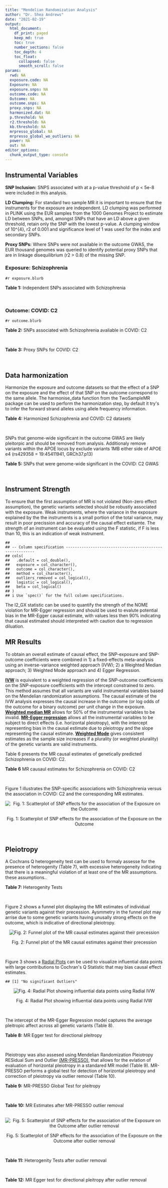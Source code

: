 ```yaml
---
title: "Mendelian Randomization Analysis"
author: "Dr. Shea Andrews"
date: "2021-02-19"
output:
  html_document:
    df_print: paged
    keep_md: true
    toc: true
    number_sections: false
    toc_depth: 4
    toc_float:
      collapsed: false
      smooth_scroll: false
params:
  rwd: NA
  exposure.code: NA
  Exposure: NA
  exposure.snps: NA
  outcome.code: NA
  Outcome: NA
  outcome.snps: NA
  proxy.snps: NA
  harmonized.dat: NA
  p.threshold: NA
  r2.threshold: NA
  kb.threshold: NA
  mrpresso_global: NA
  mrpresso_global_wo_outliers: NA
  power: NA
  out: NA
editor_options:
  chunk_output_type: console
---
```







## Instrumental Variables
**SNP Inclusion:** SNPS associated with at a p-value threshold of p < 5e-8 were included in this analysis.
<br>

**LD Clumping:** For standard two sample MR it is important to ensure that the instruments for the exposure are independent. LD clumping was performed in PLINK using the EUR samples from the 1000 Genomes Project to estimate LD between SNPs, and, amongst SNPs that have an LD above a given threshold, retain only the SNP with the lowest p-value. A clumping window of 10^{4}, r2 of 0.001 and significance level of 1 was used for the index and secondary SNPs.
<br>

**Proxy SNPs:** Where SNPs were not available in the outcome GWAS, the EUR thousand genomes was queried to identify potential proxy SNPs that are in linkage disequilibrium (r2 > 0.8) of the missing SNP.
<br>

### Exposure: Schizophrenia
`#r exposure.blurb`
<br>

**Table 1:** Independent SNPs associated with Schizophrenia
<div data-pagedtable="false">
  <script data-pagedtable-source type="application/json">
{"columns":[{"label":["SNP"],"name":[1],"type":["chr"],"align":["left"]},{"label":["CHROM"],"name":[2],"type":["dbl"],"align":["right"]},{"label":["POS"],"name":[3],"type":["dbl"],"align":["right"]},{"label":["REF"],"name":[4],"type":["chr"],"align":["left"]},{"label":["ALT"],"name":[5],"type":["chr"],"align":["left"]},{"label":["AF"],"name":[6],"type":["dbl"],"align":["right"]},{"label":["BETA"],"name":[7],"type":["dbl"],"align":["right"]},{"label":["SE"],"name":[8],"type":["dbl"],"align":["right"]},{"label":["Z"],"name":[9],"type":["dbl"],"align":["right"]},{"label":["P"],"name":[10],"type":["dbl"],"align":["right"]},{"label":["N"],"name":[11],"type":["dbl"],"align":["right"]},{"label":["TRAIT"],"name":[12],"type":["chr"],"align":["left"]}],"data":[{"1":"rs4648845","2":"1","3":"2387101","4":"C","5":"T","6":"0.479","7":"0.0672006","8":"0.0119","9":"5.647109","10":"1.737001e-08","11":"77096","12":"schizophrenia"},{"1":"rs301797","2":"1","3":"8487323","4":"C","5":"A","6":"0.322","7":"0.0660967","8":"0.0116","9":"5.697991","10":"1.201988e-08","11":"77096","12":"schizophrenia"},{"1":"rs1498232","2":"1","3":"30433951","4":"T","5":"C","6":"0.697","7":"-0.0720043","8":"0.0118","9":"-6.102059","10":"1.206007e-09","11":"77096","12":"schizophrenia"},{"1":"rs11210892","2":"1","3":"44100084","4":"G","5":"A","6":"0.652","7":"-0.0677972","8":"0.0115","9":"-5.895409","10":"3.416961e-09","11":"77096","12":"schizophrenia"},{"1":"rs35998080","2":"1","3":"73278615","4":"G","5":"T","6":"0.450","7":"0.0690035","8":"0.0112","9":"6.161027","10":"6.952964e-10","11":"77096","12":"schizophrenia"},{"1":"rs1702294","2":"1","3":"98501984","4":"T","5":"C","6":"0.784","7":"0.1184010","8":"0.0138","9":"8.579783","10":"1.027070e-17","11":"77096","12":"schizophrenia"},{"1":"rs12062861","2":"1","3":"150017281","4":"G","5":"A","6":"0.175","7":"-0.0910961","8":"0.0149","9":"-6.113832","10":"9.660954e-10","11":"77096","12":"schizophrenia"},{"1":"rs77149735","2":"1","3":"243555105","4":"G","5":"A","6":"0.016","7":"0.2845020","8":"0.0485","9":"5.866021","10":"4.404027e-09","11":"77096","12":"schizophrenia"},{"1":"rs1509378","2":"2","3":"22754466","4":"A","5":"G","6":"0.646","7":"-0.0691995","8":"0.0119","9":"-5.815084","10":"5.390015e-09","11":"77096","12":"schizophrenia"},{"1":"rs11682175","2":"2","3":"57987593","4":"T","5":"C","6":"0.439","7":"0.0734958","8":"0.0109","9":"6.742734","10":"1.579065e-11","11":"77096","12":"schizophrenia"},{"1":"rs76355118","2":"2","3":"149412005","4":"A","5":"G","6":"0.041","7":"0.1543990","8":"0.0278","9":"5.553921","10":"2.777026e-08","11":"77096","12":"schizophrenia"},{"1":"rs2909457","2":"2","3":"162845855","4":"G","5":"A","6":"0.574","7":"-0.0596969","8":"0.0109","9":"-5.476780","10":"4.246978e-08","11":"77096","12":"schizophrenia"},{"1":"rs11693094","2":"2","3":"185601420","4":"C","5":"T","6":"0.429","7":"-0.0736035","8":"0.0110","9":"-6.691227","10":"2.172201e-11","11":"77096","12":"schizophrenia"},{"1":"rs59979824","2":"2","3":"193848340","4":"C","5":"A","6":"0.335","7":"-0.0710020","8":"0.0119","9":"-5.966555","10":"2.730989e-09","11":"77096","12":"schizophrenia"},{"1":"rs281768","2":"2","3":"200825240","4":"A","5":"T","6":"0.817","7":"-0.1041980","8":"0.0137","9":"-7.605693","10":"2.641192e-14","11":"77096","12":"schizophrenia"},{"1":"rs7601312","2":"2","3":"229320093","4":"A","5":"G","6":"0.484","7":"0.0589966","8":"0.0108","9":"5.462648","10":"4.674983e-08","11":"77096","12":"schizophrenia"},{"1":"rs6704768","2":"2","3":"233592501","4":"G","5":"A","6":"0.529","7":"-0.0766003","8":"0.0109","9":"-7.027550","10":"2.063004e-12","11":"77096","12":"schizophrenia"},{"1":"rs17194490","2":"3","3":"2547786","4":"G","5":"T","6":"0.165","7":"0.0966003","8":"0.0148","9":"6.527047","10":"6.376759e-11","11":"77096","12":"schizophrenia"},{"1":"rs75968099","2":"3","3":"36858583","4":"C","5":"T","6":"0.351","7":"0.0801042","8":"0.0114","9":"7.026684","10":"2.311000e-12","11":"77096","12":"schizophrenia"},{"1":"rs2535627","2":"3","3":"52845105","4":"T","5":"C","6":"0.503","7":"-0.0704025","8":"0.0109","9":"-6.458945","10":"1.168988e-10","11":"77096","12":"schizophrenia"},{"1":"rs832190","2":"3","3":"63842629","4":"C","5":"T","6":"0.613","7":"-0.0698969","8":"0.0113","9":"-6.185566","10":"5.730995e-10","11":"77096","12":"schizophrenia"},{"1":"rs6439649","2":"3","3":"136371691","4":"G","5":"T","6":"0.562","7":"0.0709989","8":"0.0111","9":"6.396297","10":"1.369998e-10","11":"77096","12":"schizophrenia"},{"1":"rs34796896","2":"3","3":"180623255","4":"G","5":"A","6":"0.194","7":"-0.0821975","8":"0.0135","9":"-6.088704","10":"1.228995e-09","11":"77096","12":"schizophrenia"},{"1":"rs215411","2":"4","3":"23423603","4":"T","5":"A","6":"0.327","7":"0.0691995","8":"0.0115","9":"6.017348","10":"1.676988e-09","11":"77096","12":"schizophrenia"},{"1":"rs35225200","2":"4","3":"103146888","4":"A","5":"C","6":"0.087","7":"0.1447950","8":"0.0203","9":"7.132759","10":"9.560927e-13","11":"77096","12":"schizophrenia"},{"1":"rs1106568","2":"4","3":"176861301","4":"G","5":"A","6":"0.744","7":"-0.0694037","8":"0.0125","9":"-5.552296","10":"2.848984e-08","11":"77096","12":"schizophrenia"},{"1":"rs4391122","2":"5","3":"60598543","4":"A","5":"G","6":"0.462","7":"0.0780048","8":"0.0109","9":"7.156404","10":"8.904304e-13","11":"77096","12":"schizophrenia"},{"1":"rs16867576","2":"5","3":"88746331","4":"A","5":"G","6":"0.120","7":"-0.0958010","8":"0.0170","9":"-5.635353","10":"1.604981e-08","11":"77096","12":"schizophrenia"},{"1":"rs3849046","2":"5","3":"137851192","4":"C","5":"T","6":"0.508","7":"0.0624958","8":"0.0109","9":"5.733560","10":"1.036001e-08","11":"77096","12":"schizophrenia"},{"1":"rs111294930","2":"5","3":"152177121","4":"A","5":"G","6":"0.219","7":"-0.0876995","8":"0.0143","9":"-6.132832","10":"9.287953e-10","11":"77096","12":"schizophrenia"},{"1":"rs11740474","2":"5","3":"153680747","4":"A","5":"T","6":"0.412","7":"0.0626949","8":"0.0112","9":"5.597759","10":"1.998021e-08","11":"77096","12":"schizophrenia"},{"1":"rs1233578","2":"6","3":"28712247","4":"A","5":"G","6":"0.149","7":"-0.1963970","8":"0.0164","9":"-11.975427","10":"6.168790e-33","11":"77096","12":"schizophrenia"},{"1":"rs186545906","2":"6","3":"32478432","4":"G","5":"A","6":"0.108","7":"-0.1187950","8":"0.0196","9":"-6.060969","10":"1.408997e-09","11":"77096","12":"schizophrenia"},{"1":"rs191002062","2":"6","3":"32482464","4":"T","5":"G","6":"0.186","7":"-0.0999992","8":"0.0167","9":"-5.987976","10":"2.342017e-09","11":"77096","12":"schizophrenia"},{"1":"rs113397282","2":"6","3":"32488050","4":"T","5":"C","6":"0.153","7":"-0.1450000","8":"0.0176","9":"-8.238636","10":"1.800943e-16","11":"77096","12":"schizophrenia"},{"1":"rs1339227","2":"6","3":"73155701","4":"C","5":"T","6":"0.355","7":"-0.0633020","8":"0.0114","9":"-5.552807","10":"3.055976e-08","11":"77096","12":"schizophrenia"},{"1":"rs3798869","2":"6","3":"84328660","4":"G","5":"A","6":"0.464","7":"-0.0668024","8":"0.0110","9":"-6.072945","10":"1.085001e-09","11":"77096","12":"schizophrenia"},{"1":"rs117074560","2":"6","3":"96459651","4":"C","5":"T","6":"0.037","7":"-0.1565950","8":"0.0277","9":"-5.653249","10":"1.661001e-08","11":"77096","12":"schizophrenia"},{"1":"rs58120505","2":"7","3":"2029867","4":"T","5":"C","6":"0.412","7":"-0.0821973","8":"0.0111","9":"-7.405162","10":"1.256030e-13","11":"77096","12":"schizophrenia"},{"1":"rs12704290","2":"7","3":"86427626","4":"G","5":"A","6":"0.131","7":"-0.1061050","8":"0.0168","9":"-6.315774","10":"2.591015e-10","11":"77096","12":"schizophrenia"},{"1":"rs13240464","2":"7","3":"110898915","4":"T","5":"C","6":"0.379","7":"-0.0807040","8":"0.0116","9":"-6.957241","10":"3.118890e-12","11":"77096","12":"schizophrenia"},{"1":"rs7801375","2":"7","3":"131567263","4":"A","5":"G","6":"0.847","7":"0.0830012","8":"0.0150","9":"5.533413","10":"2.882969e-08","11":"77096","12":"schizophrenia"},{"1":"rs10108725","2":"8","3":"4191202","4":"C","5":"T","6":"0.222","7":"0.0732040","8":"0.0133","9":"5.504060","10":"3.315965e-08","11":"77096","12":"schizophrenia"},{"1":"rs73191547","2":"8","3":"10033425","4":"A","5":"T","6":"0.286","7":"0.0668986","8":"0.0115","9":"5.817270","10":"6.126042e-09","11":"77096","12":"schizophrenia"},{"1":"rs73229090","2":"8","3":"27442127","4":"C","5":"A","6":"0.121","7":"-0.0994999","8":"0.0177","9":"-5.621463","10":"1.952001e-08","11":"77096","12":"schizophrenia"},{"1":"rs13261481","2":"8","3":"60701801","4":"T","5":"G","6":"0.591","7":"-0.0624019","8":"0.0110","9":"-5.672900","10":"1.662991e-08","11":"77096","12":"schizophrenia"},{"1":"rs7819570","2":"8","3":"89588626","4":"G","5":"T","6":"0.207","7":"0.0764980","8":"0.0140","9":"5.464143","10":"4.474041e-08","11":"77096","12":"schizophrenia"},{"1":"rs36068923","2":"8","3":"111485761","4":"A","5":"G","6":"0.187","7":"0.0835012","8":"0.0134","9":"6.231433","10":"4.135043e-10","11":"77096","12":"schizophrenia"},{"1":"rs4129585","2":"8","3":"143312933","4":"A","5":"C","6":"0.558","7":"-0.0793009","8":"0.0109","9":"-7.275312","10":"3.613267e-13","11":"77096","12":"schizophrenia"},{"1":"rs11139497","2":"9","3":"84739941","4":"T","5":"A","6":"0.336","7":"0.0656005","8":"0.0118","9":"5.559364","10":"2.648012e-08","11":"77096","12":"schizophrenia"},{"1":"rs7893279","2":"10","3":"18745105","4":"T","5":"G","6":"0.125","7":"-0.1124000","8":"0.0175","9":"-6.422857","10":"1.240995e-10","11":"77096","12":"schizophrenia"},{"1":"rs11191419","2":"10","3":"104612335","4":"T","5":"A","6":"0.334","7":"-0.1016010","8":"0.0118","9":"-8.610254","10":"6.689598e-18","11":"77096","12":"schizophrenia"},{"1":"rs11027857","2":"11","3":"24403620","4":"G","5":"A","6":"0.587","7":"0.0639978","8":"0.0109","9":"5.871358","10":"3.670963e-09","11":"77096","12":"schizophrenia"},{"1":"rs35324223","2":"11","3":"46402852","4":"A","5":"G","6":"0.181","7":"0.0919947","8":"0.0145","9":"6.344462","10":"2.040986e-10","11":"77096","12":"schizophrenia"},{"1":"rs2514218","2":"11","3":"113392994","4":"C","5":"T","6":"0.327","7":"-0.0722052","8":"0.0116","9":"-6.224586","10":"4.643976e-10","11":"77096","12":"schizophrenia"},{"1":"rs10791097","2":"11","3":"130718630","4":"T","5":"G","6":"0.520","7":"-0.0765999","8":"0.0109","9":"-7.027514","10":"2.045973e-12","11":"77096","12":"schizophrenia"},{"1":"rs73036062","2":"11","3":"133828187","4":"G","5":"A","6":"0.210","7":"-0.0891045","8":"0.0135","9":"-6.600333","10":"3.682137e-11","11":"77096","12":"schizophrenia"},{"1":"rs1024582","2":"12","3":"2402246","4":"A","5":"G","6":"0.660","7":"-0.0989037","8":"0.0115","9":"-8.600322","10":"6.266139e-18","11":"77096","12":"schizophrenia"},{"1":"rs679087","2":"12","3":"29917265","4":"C","5":"A","6":"0.334","7":"-0.0641972","8":"0.0116","9":"-5.534241","10":"3.278989e-08","11":"77096","12":"schizophrenia"},{"1":"rs12826178","2":"12","3":"57622371","4":"G","5":"T","6":"0.073","7":"-0.1682060","8":"0.0244","9":"-6.893689","10":"5.699018e-12","11":"77096","12":"schizophrenia"},{"1":"rs4766428","2":"12","3":"110723245","4":"C","5":"T","6":"0.459","7":"0.0693955","8":"0.0112","9":"6.196027","10":"6.116036e-10","11":"77096","12":"schizophrenia"},{"1":"rs1615350","2":"12","3":"123650335","4":"C","5":"T","6":"0.734","7":"-0.0851005","8":"0.0123","9":"-6.918740","10":"4.258925e-12","11":"77096","12":"schizophrenia"},{"1":"rs1191551","2":"14","3":"30000405","4":"T","5":"G","6":"0.784","7":"-0.0716972","8":"0.0131","9":"-5.473069","10":"4.208041e-08","11":"77096","12":"schizophrenia"},{"1":"rs221902","2":"14","3":"71601079","4":"G","5":"T","6":"0.636","7":"-0.0655951","8":"0.0114","9":"-5.753956","10":"8.663034e-09","11":"77096","12":"schizophrenia"},{"1":"rs2332700","2":"14","3":"72417326","4":"C","5":"G","6":"0.756","7":"-0.0770999","8":"0.0125","9":"-6.167992","10":"7.380062e-10","11":"77096","12":"schizophrenia"},{"1":"rs2693698","2":"14","3":"99719219","4":"A","5":"G","6":"0.551","7":"0.0617052","8":"0.0111","9":"5.559027","10":"2.986964e-08","11":"77096","12":"schizophrenia"},{"1":"rs12887734","2":"14","3":"104046834","4":"G","5":"T","6":"0.273","7":"0.0883039","8":"0.0121","9":"7.297843","10":"3.718776e-13","11":"77096","12":"schizophrenia"},{"1":"rs2414718","2":"15","3":"61863133","4":"G","5":"A","6":"0.617","7":"0.0697965","8":"0.0110","9":"6.345136","10":"1.978017e-10","11":"77096","12":"schizophrenia"},{"1":"rs28681284","2":"15","3":"78908565","4":"C","5":"T","6":"0.214","7":"-0.1016010","8":"0.0141","9":"-7.205745","10":"6.347460e-13","11":"77096","12":"schizophrenia"},{"1":"rs783540","2":"15","3":"83254708","4":"A","5":"G","6":"0.430","7":"0.0598986","8":"0.0110","9":"5.445327","10":"4.771995e-08","11":"77096","12":"schizophrenia"},{"1":"rs67119537","2":"15","3":"84950369","4":"T","5":"C","6":"0.313","7":"-0.0769981","8":"0.0126","9":"-6.110960","10":"9.773947e-10","11":"77096","12":"schizophrenia"},{"1":"rs4702","2":"15","3":"91426560","4":"G","5":"A","6":"0.574","7":"-0.0805053","8":"0.0115","9":"-7.000461","10":"2.624219e-12","11":"77096","12":"schizophrenia"},{"1":"rs8055219","2":"16","3":"13753384","4":"G","5":"A","6":"0.259","7":"0.0769981","8":"0.0127","9":"6.062843","10":"1.446006e-09","11":"77096","12":"schizophrenia"},{"1":"rs12691307","2":"16","3":"29939877","4":"A","5":"G","6":"0.478","7":"-0.0719020","8":"0.0113","9":"-6.363009","10":"2.031000e-10","11":"77096","12":"schizophrenia"},{"1":"rs12932476","2":"16","3":"63709630","4":"C","5":"G","6":"0.512","7":"-0.0597018","8":"0.0109","9":"-5.477229","10":"4.619022e-08","11":"77096","12":"schizophrenia"},{"1":"rs4523957","2":"17","3":"2208899","4":"G","5":"T","6":"0.603","7":"0.0697033","8":"0.0115","9":"6.061157","10":"1.398009e-09","11":"77096","12":"schizophrenia"},{"1":"rs11658257","2":"17","3":"17956459","4":"G","5":"C","6":"0.573","7":"-0.0662039","8":"0.0115","9":"-5.756861","10":"8.338924e-09","11":"77096","12":"schizophrenia"},{"1":"rs9636107","2":"18","3":"53200117","4":"A","5":"G","6":"0.497","7":"0.0795953","8":"0.0108","9":"7.369935","10":"2.174203e-13","11":"77096","12":"schizophrenia"},{"1":"rs72986630","2":"19","3":"11849736","4":"C","5":"T","6":"0.054","7":"0.1459000","8":"0.0266","9":"5.484962","10":"4.124013e-08","11":"77096","12":"schizophrenia"},{"1":"rs2905426","2":"19","3":"19478022","4":"G","5":"T","6":"0.660","7":"-0.0677008","8":"0.0115","9":"-5.887026","10":"4.066961e-09","11":"77096","12":"schizophrenia"},{"1":"rs2053079","2":"19","3":"30987423","4":"A","5":"G","6":"0.265","7":"0.0717968","8":"0.0127","9":"5.653291","10":"1.735002e-08","11":"77096","12":"schizophrenia"},{"1":"rs2103655","2":"20","3":"37425958","4":"G","5":"A","6":"0.664","7":"0.0765999","8":"0.0119","9":"6.436966","10":"1.236004e-10","11":"77096","12":"schizophrenia"},{"1":"rs5757730","2":"22","3":"39967430","4":"A","5":"G","6":"0.553","7":"0.0701972","8":"0.0112","9":"6.267607","10":"3.531019e-10","11":"77096","12":"schizophrenia"},{"1":"rs9607782","2":"22","3":"41587556","4":"T","5":"A","6":"0.265","7":"0.0886975","8":"0.0128","9":"6.929492","10":"3.981072e-12","11":"77096","12":"schizophrenia"}],"options":{"columns":{"min":{},"max":[10]},"rows":{"min":[10],"max":[10]},"pages":{}}}
  </script>
</div>
<br>

### Outcome: COVID: C2
`#r outcome.blurb`
<br>

**Table 2:** SNPs associated with Schizophrenia avaliable in COVID: C2
<div data-pagedtable="false">
  <script data-pagedtable-source type="application/json">
{"columns":[{"label":["SNP"],"name":[1],"type":["chr"],"align":["left"]},{"label":["CHROM"],"name":[2],"type":["dbl"],"align":["right"]},{"label":["POS"],"name":[3],"type":["dbl"],"align":["right"]},{"label":["REF"],"name":[4],"type":["chr"],"align":["left"]},{"label":["ALT"],"name":[5],"type":["chr"],"align":["left"]},{"label":["AF"],"name":[6],"type":["dbl"],"align":["right"]},{"label":["BETA"],"name":[7],"type":["dbl"],"align":["right"]},{"label":["SE"],"name":[8],"type":["dbl"],"align":["right"]},{"label":["Z"],"name":[9],"type":["dbl"],"align":["right"]},{"label":["P"],"name":[10],"type":["dbl"],"align":["right"]},{"label":["N"],"name":[11],"type":["dbl"],"align":["right"]},{"label":["TRAIT"],"name":[12],"type":["chr"],"align":["left"]}],"data":[{"1":"rs4648845","2":"1","3":"2387101","4":"C","5":"T","6":"0.51280","7":"0.01221600","8":"0.0097034","9":"1.25894017","10":"0.208100","11":"1337377","12":"COVID_C2__EUR_w/o_UKBB"},{"1":"rs301797","2":"1","3":"8487323","4":"C","5":"A","6":"0.33600","7":"0.01669800","8":"0.0101290","9":"1.64853391","10":"0.099240","11":"1348038","12":"COVID_C2__EUR_w/o_UKBB"},{"1":"rs1498232","2":"1","3":"30433951","4":"T","5":"C","6":"0.70690","7":"-0.01168400","8":"0.0101020","9":"-1.15660265","10":"0.247400","11":"1267889","12":"COVID_C2__EUR_w/o_UKBB"},{"1":"rs11210892","2":"1","3":"44100084","4":"G","5":"A","6":"0.68240","7":"0.00059544","8":"0.0095463","9":"0.06237390","10":"0.950300","11":"1348702","12":"COVID_C2__EUR_w/o_UKBB"},{"1":"rs35998080","2":"1","3":"73278615","4":"G","5":"T","6":"0.45680","7":"0.00244700","8":"0.0093704","9":"0.26114147","10":"0.794000","11":"1338285","12":"COVID_C2__EUR_w/o_UKBB"},{"1":"rs1702294","2":"1","3":"98501984","4":"T","5":"C","6":"0.77340","7":"-0.02892800","8":"0.0112270","9":"-2.57664559","10":"0.009973","11":"1348702","12":"COVID_C2__EUR_w/o_UKBB"},{"1":"rs12062861","2":"1","3":"150017281","4":"G","5":"A","6":"0.16650","7":"-0.00552520","8":"0.0133890","9":"-0.41266711","10":"0.679800","11":"1329706","12":"COVID_C2__EUR_w/o_UKBB"},{"1":"rs77149735","2":"1","3":"243555105","4":"G","5":"A","6":"0.04154","7":"0.00353960","8":"0.0286900","9":"0.12337400","10":"0.901800","11":"1258591","12":"COVID_C2__EUR_w/o_UKBB"},{"1":"rs1509378","2":"2","3":"22754466","4":"A","5":"G","6":"0.64810","7":"0.00238880","8":"0.0099094","9":"0.24106404","10":"0.809500","11":"1267531","12":"COVID_C2__EUR_w/o_UKBB"},{"1":"rs11682175","2":"2","3":"57987593","4":"T","5":"C","6":"0.44500","7":"-0.00987310","8":"0.0089846","9":"-1.09889144","10":"0.271800","11":"1348702","12":"COVID_C2__EUR_w/o_UKBB"},{"1":"rs76355118","2":"2","3":"149412005","4":"A","5":"G","6":"0.04681","7":"-0.01145200","8":"0.0223880","9":"-0.51152403","10":"0.609000","11":"1338646","12":"COVID_C2__EUR_w/o_UKBB"},{"1":"rs2909457","2":"2","3":"162845855","4":"G","5":"A","6":"0.58790","7":"0.01616000","8":"0.0125530","9":"1.28734167","10":"0.198000","11":"969048","12":"COVID_C2__EUR_w/o_UKBB"},{"1":"rs11693094","2":"2","3":"185601420","4":"C","5":"T","6":"0.46270","7":"-0.00238940","8":"0.0097248","9":"-0.24570171","10":"0.805900","11":"1339223","12":"COVID_C2__EUR_w/o_UKBB"},{"1":"rs59979824","2":"2","3":"193848340","4":"C","5":"A","6":"0.33720","7":"0.00427010","8":"0.0099952","9":"0.42721506","10":"0.669200","11":"1348343","12":"COVID_C2__EUR_w/o_UKBB"},{"1":"rs281768","2":"2","3":"200825240","4":"A","5":"T","6":"0.80360","7":"-0.00219200","8":"0.0128380","9":"-0.17074311","10":"0.864400","11":"1108968","12":"COVID_C2__EUR_w/o_UKBB"},{"1":"rs7601312","2":"2","3":"229320093","4":"A","5":"G","6":"0.47720","7":"-0.00808900","8":"0.0090349","9":"-0.89530598","10":"0.370600","11":"1348702","12":"COVID_C2__EUR_w/o_UKBB"},{"1":"rs6704768","2":"2","3":"233592501","4":"G","5":"A","6":"0.55470","7":"-0.00712740","8":"0.0090605","9":"-0.78664533","10":"0.431500","11":"1347792","12":"COVID_C2__EUR_w/o_UKBB"},{"1":"rs17194490","2":"3","3":"2547786","4":"G","5":"T","6":"0.16220","7":"-0.01810100","8":"0.0125680","9":"-1.44024507","10":"0.149800","11":"1073509","12":"COVID_C2__EUR_w/o_UKBB"},{"1":"rs75968099","2":"3","3":"36858583","4":"C","5":"T","6":"0.34260","7":"0.01487400","8":"0.0096694","9":"1.53825470","10":"0.124000","11":"1267531","12":"COVID_C2__EUR_w/o_UKBB"},{"1":"rs2535627","2":"3","3":"52845105","4":"T","5":"C","6":"0.47810","7":"-0.00610290","8":"0.0091775","9":"-0.66498502","10":"0.506100","11":"1338643","12":"COVID_C2__EUR_w/o_UKBB"},{"1":"rs832190","2":"3","3":"63842629","4":"C","5":"T","6":"0.62770","7":"-0.00712080","8":"0.0092602","9":"-0.76896827","10":"0.441900","11":"1348702","12":"COVID_C2__EUR_w/o_UKBB"},{"1":"rs6439649","2":"3","3":"136371691","4":"G","5":"T","6":"0.56060","7":"-0.00035917","8":"0.0091142","9":"-0.03940774","10":"0.968600","11":"1348699","12":"COVID_C2__EUR_w/o_UKBB"},{"1":"rs34796896","2":"3","3":"180623255","4":"G","5":"A","6":"0.21410","7":"0.00984190","8":"0.0114850","9":"0.85693513","10":"0.391500","11":"914895","12":"COVID_C2__EUR_w/o_UKBB"},{"1":"rs215411","2":"4","3":"23423603","4":"T","5":"A","6":"0.34180","7":"0.00827580","8":"0.0096540","9":"0.85724052","10":"0.391300","11":"1347679","12":"COVID_C2__EUR_w/o_UKBB"},{"1":"rs35225200","2":"4","3":"103146888","4":"A","5":"C","6":"0.06240","7":"-0.00523490","8":"0.0171060","9":"-0.30602712","10":"0.759600","11":"1267890","12":"COVID_C2__EUR_w/o_UKBB"},{"1":"rs1106568","2":"4","3":"176861301","4":"G","5":"A","6":"0.75710","7":"0.01104400","8":"0.0108080","9":"1.02183568","10":"0.306900","11":"1337623","12":"COVID_C2__EUR_w/o_UKBB"},{"1":"rs4391122","2":"5","3":"60598543","4":"A","5":"G","6":"0.48660","7":"-0.01001400","8":"0.0095492","9":"-1.04867423","10":"0.294300","11":"1338646","12":"COVID_C2__EUR_w/o_UKBB"},{"1":"rs16867576","2":"5","3":"88746331","4":"A","5":"G","6":"0.13390","7":"0.01237900","8":"0.0134900","9":"0.91764270","10":"0.358800","11":"1348702","12":"COVID_C2__EUR_w/o_UKBB"},{"1":"rs3849046","2":"5","3":"137851192","4":"C","5":"T","6":"0.56110","7":"-0.00919470","8":"0.0092148","9":"-0.99781873","10":"0.318400","11":"1337982","12":"COVID_C2__EUR_w/o_UKBB"},{"1":"rs111294930","2":"5","3":"152177121","4":"A","5":"G","6":"0.28320","7":"0.00638570","8":"0.0103140","9":"0.61912934","10":"0.535800","11":"1267890","12":"COVID_C2__EUR_w/o_UKBB"},{"1":"rs11740474","2":"5","3":"153680747","4":"A","5":"T","6":"0.41660","7":"0.00265700","8":"0.0094234","9":"0.28195768","10":"0.778000","11":"1267531","12":"COVID_C2__EUR_w/o_UKBB"},{"1":"rs1233578","2":"6","3":"28712247","4":"A","5":"G","6":"0.12430","7":"-0.00833920","8":"0.0133670","9":"-0.62386474","10":"0.532700","11":"1348038","12":"COVID_C2__EUR_w/o_UKBB"},{"1":"rs1339227","2":"6","3":"73155701","4":"C","5":"T","6":"0.39060","7":"0.00477590","8":"0.0102150","9":"0.46753793","10":"0.640100","11":"1222720","12":"COVID_C2__EUR_w/o_UKBB"},{"1":"rs3798869","2":"6","3":"84328660","4":"G","5":"A","6":"0.45920","7":"0.00115690","8":"0.0091155","9":"0.12691569","10":"0.899000","11":"1348702","12":"COVID_C2__EUR_w/o_UKBB"},{"1":"rs117074560","2":"6","3":"96459651","4":"C","5":"T","6":"0.05432","7":"0.00333180","8":"0.0203440","9":"0.16377310","10":"0.869900","11":"1348702","12":"COVID_C2__EUR_w/o_UKBB"},{"1":"rs58120505","2":"7","3":"2029867","4":"T","5":"C","6":"0.40410","7":"0.01878000","8":"0.0091005","9":"2.06362288","10":"0.039060","11":"1348702","12":"COVID_C2__EUR_w/o_UKBB"},{"1":"rs12704290","2":"7","3":"86427626","4":"G","5":"A","6":"0.12910","7":"-0.00729590","8":"0.0137080","9":"-0.53223665","10":"0.594600","11":"1348702","12":"COVID_C2__EUR_w/o_UKBB"},{"1":"rs13240464","2":"7","3":"110898915","4":"T","5":"C","6":"0.33500","7":"-0.00164330","8":"0.0097135","9":"-0.16917692","10":"0.865700","11":"1339582","12":"COVID_C2__EUR_w/o_UKBB"},{"1":"rs7801375","2":"7","3":"131567263","4":"A","5":"G","6":"0.83900","7":"0.01419200","8":"0.0137390","9":"1.03297183","10":"0.301600","11":"1072241","12":"COVID_C2__EUR_w/o_UKBB"},{"1":"rs10108725","2":"8","3":"4191202","4":"C","5":"T","6":"0.23490","7":"-0.00969920","8":"0.0114650","9":"-0.84598343","10":"0.397600","11":"1275767","12":"COVID_C2__EUR_w/o_UKBB"},{"1":"rs73191547","2":"8","3":"10033425","4":"A","5":"T","6":"0.31450","7":"-0.01971600","8":"0.0096349","9":"-2.04631081","10":"0.040720","11":"1348343","12":"COVID_C2__EUR_w/o_UKBB"},{"1":"rs73229090","2":"8","3":"27442127","4":"C","5":"A","6":"0.11460","7":"0.02640100","8":"0.0148810","9":"1.77414152","10":"0.076040","11":"1329526","12":"COVID_C2__EUR_w/o_UKBB"},{"1":"rs13261481","2":"8","3":"60701801","4":"T","5":"G","6":"0.59710","7":"-0.01489700","8":"0.0100780","9":"-1.47817027","10":"0.139400","11":"985027","12":"COVID_C2__EUR_w/o_UKBB"},{"1":"rs7819570","2":"8","3":"89588626","4":"G","5":"T","6":"0.18390","7":"-0.03222400","8":"0.0129820","9":"-2.48220613","10":"0.013060","11":"947888","12":"COVID_C2__EUR_w/o_UKBB"},{"1":"rs36068923","2":"8","3":"111485761","4":"A","5":"G","6":"0.20490","7":"0.01377200","8":"0.0114560","9":"1.20216480","10":"0.229300","11":"1338646","12":"COVID_C2__EUR_w/o_UKBB"},{"1":"rs4129585","2":"8","3":"143312933","4":"A","5":"C","6":"0.56070","7":"-0.00979870","8":"0.0092272","9":"-1.06193645","10":"0.288300","11":"1337623","12":"COVID_C2__EUR_w/o_UKBB"},{"1":"rs11139497","2":"9","3":"84739941","4":"T","5":"A","6":"0.29210","7":"0.01366000","8":"0.0099173","9":"1.37739102","10":"0.168400","11":"1337982","12":"COVID_C2__EUR_w/o_UKBB"},{"1":"rs7893279","2":"10","3":"18745105","4":"T","5":"G","6":"0.12790","7":"-0.00036839","8":"0.0145250","9":"-0.02536248","10":"0.979800","11":"1338646","12":"COVID_C2__EUR_w/o_UKBB"},{"1":"rs11191419","2":"10","3":"104612335","4":"T","5":"A","6":"0.35830","7":"0.02136600","8":"0.0095801","9":"2.23024812","10":"0.025730","11":"1339582","12":"COVID_C2__EUR_w/o_UKBB"},{"1":"rs11027857","2":"11","3":"24403620","4":"G","5":"A","6":"0.52600","7":"0.00454040","8":"0.0089902","9":"0.50503882","10":"0.613500","11":"1277282","12":"COVID_C2__EUR_w/o_UKBB"},{"1":"rs35324223","2":"11","3":"46402852","4":"A","5":"G","6":"0.16860","7":"0.01204900","8":"0.0119280","9":"1.01014420","10":"0.312400","11":"1277946","12":"COVID_C2__EUR_w/o_UKBB"},{"1":"rs2514218","2":"11","3":"113392994","4":"C","5":"T","6":"0.31420","7":"-0.00634480","8":"0.0097252","9":"-0.65240818","10":"0.514100","11":"1337377","12":"COVID_C2__EUR_w/o_UKBB"},{"1":"rs10791097","2":"11","3":"130718630","4":"T","5":"G","6":"0.53650","7":"0.01681000","8":"0.0090068","9":"1.86636763","10":"0.062000","11":"1347432","12":"COVID_C2__EUR_w/o_UKBB"},{"1":"rs73036062","2":"11","3":"133828187","4":"G","5":"A","6":"0.23550","7":"-0.01609500","8":"0.0113960","9":"-1.41233766","10":"0.157900","11":"1338646","12":"COVID_C2__EUR_w/o_UKBB"},{"1":"rs1024582","2":"12","3":"2402246","4":"A","5":"G","6":"0.65530","7":"0.00489790","8":"0.0102080","9":"0.47980995","10":"0.631400","11":"1338283","12":"COVID_C2__EUR_w/o_UKBB"},{"1":"rs679087","2":"12","3":"29917265","4":"C","5":"A","6":"0.36570","7":"0.00258000","8":"0.0094978","9":"0.27164185","10":"0.785900","11":"1347679","12":"COVID_C2__EUR_w/o_UKBB"},{"1":"rs12826178","2":"12","3":"57622371","4":"G","5":"T","6":"0.08692","7":"-0.02292600","8":"0.0186060","9":"-1.23218317","10":"0.217900","11":"1338287","12":"COVID_C2__EUR_w/o_UKBB"},{"1":"rs4766428","2":"12","3":"110723245","4":"C","5":"T","6":"0.44700","7":"0.01254400","8":"0.0097568","9":"1.28566743","10":"0.198500","11":"1267890","12":"COVID_C2__EUR_w/o_UKBB"},{"1":"rs1615350","2":"12","3":"123650335","4":"C","5":"T","6":"0.74800","7":"-0.01272900","8":"0.0105250","9":"-1.20940618","10":"0.226500","11":"1338646","12":"COVID_C2__EUR_w/o_UKBB"},{"1":"rs1191551","2":"14","3":"30000405","4":"T","5":"G","6":"0.75990","7":"0.01223800","8":"0.0113580","9":"1.07747843","10":"0.281300","11":"1336713","12":"COVID_C2__EUR_w/o_UKBB"},{"1":"rs221902","2":"14","3":"71601079","4":"G","5":"T","6":"0.65180","7":"0.01078700","8":"0.0094296","9":"1.14395096","10":"0.252700","11":"1348702","12":"COVID_C2__EUR_w/o_UKBB"},{"1":"rs2332700","2":"14","3":"72417326","4":"C","5":"G","6":"0.74070","7":"0.01262900","8":"0.0104440","9":"1.20921103","10":"0.226600","11":"1348343","12":"COVID_C2__EUR_w/o_UKBB"},{"1":"rs2693698","2":"14","3":"99719219","4":"A","5":"G","6":"0.55120","7":"-0.00633820","8":"0.0092534","9":"-0.68495904","10":"0.493400","11":"1266621","12":"COVID_C2__EUR_w/o_UKBB"},{"1":"rs12887734","2":"14","3":"104046834","4":"G","5":"T","6":"0.29230","7":"0.00214950","8":"0.0112730","9":"0.19067684","10":"0.848800","11":"629290","12":"COVID_C2__EUR_w/o_UKBB"},{"1":"rs2414718","2":"15","3":"61863133","4":"G","5":"A","6":"0.57020","7":"-0.00846360","8":"0.0091082","9":"-0.92922861","10":"0.352800","11":"1348702","12":"COVID_C2__EUR_w/o_UKBB"},{"1":"rs28681284","2":"15","3":"78908565","4":"C","5":"T","6":"0.22430","7":"-0.00306960","8":"0.0110140","9":"-0.27869984","10":"0.780500","11":"1277587","12":"COVID_C2__EUR_w/o_UKBB"},{"1":"rs783540","2":"15","3":"83254708","4":"A","5":"G","6":"0.37070","7":"-0.00558820","8":"0.0096333","9":"-0.58009197","10":"0.561900","11":"1100207","12":"COVID_C2__EUR_w/o_UKBB"},{"1":"rs67119537","2":"15","3":"84950369","4":"T","5":"C","6":"0.32100","7":"0.00809900","8":"0.0175200","9":"0.46227169","10":"0.643900","11":"410259","12":"COVID_C2__EUR_w/o_UKBB"},{"1":"rs4702","2":"15","3":"91426560","4":"G","5":"A","6":"0.55340","7":"-0.02997600","8":"0.0094133","9":"-3.18443054","10":"0.001450","11":"1263300","12":"COVID_C2__EUR_w/o_UKBB"},{"1":"rs8055219","2":"16","3":"13753384","4":"G","5":"A","6":"0.23170","7":"-0.00788170","8":"0.0105600","9":"-0.74637311","10":"0.455400","11":"1348701","12":"COVID_C2__EUR_w/o_UKBB"},{"1":"rs12691307","2":"16","3":"29939877","4":"A","5":"G","6":"0.54470","7":"0.00478160","8":"0.0097780","9":"0.48901616","10":"0.624800","11":"1311022","12":"COVID_C2__EUR_w/o_UKBB"},{"1":"rs12932476","2":"16","3":"63709630","4":"C","5":"G","6":"0.50300","7":"0.00620800","8":"0.0092693","9":"0.66973774","10":"0.503000","11":"1267890","12":"COVID_C2__EUR_w/o_UKBB"},{"1":"rs4523957","2":"17","3":"2208899","4":"G","5":"T","6":"0.61680","7":"-0.01004500","8":"0.0094995","9":"-1.05742407","10":"0.290300","11":"1267890","12":"COVID_C2__EUR_w/o_UKBB"},{"1":"rs11658257","2":"17","3":"17956459","4":"G","5":"C","6":"0.67590","7":"-0.00532980","8":"0.0107620","9":"-0.49524252","10":"0.620400","11":"975912","12":"COVID_C2__EUR_w/o_UKBB"},{"1":"rs9636107","2":"18","3":"53200117","4":"A","5":"G","6":"0.47720","7":"0.01108700","8":"0.0091663","9":"1.20953929","10":"0.226400","11":"1338646","12":"COVID_C2__EUR_w/o_UKBB"},{"1":"rs72986630","2":"19","3":"11849736","4":"C","5":"T","6":"0.06760","7":"-0.02550000","8":"0.0199360","9":"-1.27909310","10":"0.200900","11":"1320029","12":"COVID_C2__EUR_w/o_UKBB"},{"1":"rs2905426","2":"19","3":"19478022","4":"G","5":"T","6":"0.65700","7":"0.01675700","8":"0.0099389","9":"1.68600147","10":"0.091800","11":"1348343","12":"COVID_C2__EUR_w/o_UKBB"},{"1":"rs2053079","2":"19","3":"30987423","4":"A","5":"G","6":"0.23980","7":"0.01138000","8":"0.0109410","9":"1.04012430","10":"0.298300","11":"1338287","12":"COVID_C2__EUR_w/o_UKBB"},{"1":"rs2103655","2":"20","3":"37425958","4":"G","5":"A","6":"0.68780","7":"0.00959770","8":"0.0097469","9":"0.98469257","10":"0.324800","11":"1348343","12":"COVID_C2__EUR_w/o_UKBB"},{"1":"rs5757730","2":"22","3":"39967430","4":"A","5":"G","6":"0.53760","7":"-0.01611400","8":"0.0093898","9":"-1.71611749","10":"0.086150","11":"1204101","12":"COVID_C2__EUR_w/o_UKBB"},{"1":"rs9607782","2":"22","3":"41587556","4":"T","5":"A","6":"0.25430","7":"-0.00141450","8":"0.0113250","9":"-0.12490066","10":"0.900600","11":"1019700","12":"COVID_C2__EUR_w/o_UKBB"},{"1":"rs186545906","2":"NA","3":"NA","4":"NA","5":"NA","6":"NA","7":"NA","8":"NA","9":"NA","10":"NA","11":"NA","12":"NA"},{"1":"rs191002062","2":"NA","3":"NA","4":"NA","5":"NA","6":"NA","7":"NA","8":"NA","9":"NA","10":"NA","11":"NA","12":"NA"},{"1":"rs113397282","2":"NA","3":"NA","4":"NA","5":"NA","6":"NA","7":"NA","8":"NA","9":"NA","10":"NA","11":"NA","12":"NA"}],"options":{"columns":{"min":{},"max":[10]},"rows":{"min":[10],"max":[10]},"pages":{}}}
  </script>
</div>
<br>

**Table 3:** Proxy SNPs for COVID: C2
<div data-pagedtable="false">
  <script data-pagedtable-source type="application/json">
{"columns":[{"label":["proxy.outcome"],"name":[1],"type":["lgl"],"align":["right"]},{"label":["target_snp"],"name":[2],"type":["chr"],"align":["left"]},{"label":["proxy_snp"],"name":[3],"type":["lgl"],"align":["right"]},{"label":["ld.r2"],"name":[4],"type":["lgl"],"align":["right"]},{"label":["Dprime"],"name":[5],"type":["lgl"],"align":["right"]},{"label":["ref.proxy"],"name":[6],"type":["lgl"],"align":["right"]},{"label":["alt.proxy"],"name":[7],"type":["lgl"],"align":["right"]},{"label":["CHROM"],"name":[8],"type":["lgl"],"align":["right"]},{"label":["POS"],"name":[9],"type":["lgl"],"align":["right"]},{"label":["ALT.proxy"],"name":[10],"type":["lgl"],"align":["right"]},{"label":["REF.proxy"],"name":[11],"type":["lgl"],"align":["right"]},{"label":["AF"],"name":[12],"type":["lgl"],"align":["right"]},{"label":["BETA"],"name":[13],"type":["lgl"],"align":["right"]},{"label":["SE"],"name":[14],"type":["lgl"],"align":["right"]},{"label":["P"],"name":[15],"type":["lgl"],"align":["right"]},{"label":["N"],"name":[16],"type":["lgl"],"align":["right"]},{"label":["ref"],"name":[17],"type":["lgl"],"align":["right"]},{"label":["alt"],"name":[18],"type":["lgl"],"align":["right"]},{"label":["ALT"],"name":[19],"type":["lgl"],"align":["right"]},{"label":["REF"],"name":[20],"type":["lgl"],"align":["right"]},{"label":["PHASE"],"name":[21],"type":["lgl"],"align":["right"]}],"data":[{"1":"NA","2":"rs186545906","3":"NA","4":"NA","5":"NA","6":"NA","7":"NA","8":"NA","9":"NA","10":"NA","11":"NA","12":"NA","13":"NA","14":"NA","15":"NA","16":"NA","17":"NA","18":"NA","19":"NA","20":"NA","21":"NA"},{"1":"NA","2":"rs191002062","3":"NA","4":"NA","5":"NA","6":"NA","7":"NA","8":"NA","9":"NA","10":"NA","11":"NA","12":"NA","13":"NA","14":"NA","15":"NA","16":"NA","17":"NA","18":"NA","19":"NA","20":"NA","21":"NA"},{"1":"NA","2":"rs113397282","3":"NA","4":"NA","5":"NA","6":"NA","7":"NA","8":"NA","9":"NA","10":"NA","11":"NA","12":"NA","13":"NA","14":"NA","15":"NA","16":"NA","17":"NA","18":"NA","19":"NA","20":"NA","21":"NA"}],"options":{"columns":{"min":{},"max":[10]},"rows":{"min":[10],"max":[10]},"pages":{}}}
  </script>
</div>
<br>

## Data harmonization
Harmonize the exposure and outcome datasets so that the effect of a SNP on the exposure and the effect of that SNP on the outcome correspond to the same allele. The harmonise_data function from the TwoSampleMR package can be used to perform the harmonization step, by default it try's to infer the forward strand alleles using allele frequency information.
<br>

**Table 4:** Harmonized Schizophrenia and COVID: C2 datasets
<div data-pagedtable="false">
  <script data-pagedtable-source type="application/json">
{"columns":[{"label":["SNP"],"name":[1],"type":["chr"],"align":["left"]},{"label":["effect_allele.exposure"],"name":[2],"type":["chr"],"align":["left"]},{"label":["other_allele.exposure"],"name":[3],"type":["chr"],"align":["left"]},{"label":["effect_allele.outcome"],"name":[4],"type":["chr"],"align":["left"]},{"label":["other_allele.outcome"],"name":[5],"type":["chr"],"align":["left"]},{"label":["beta.exposure"],"name":[6],"type":["dbl"],"align":["right"]},{"label":["beta.outcome"],"name":[7],"type":["dbl"],"align":["right"]},{"label":["eaf.exposure"],"name":[8],"type":["dbl"],"align":["right"]},{"label":["eaf.outcome"],"name":[9],"type":["dbl"],"align":["right"]},{"label":["remove"],"name":[10],"type":["lgl"],"align":["right"]},{"label":["palindromic"],"name":[11],"type":["lgl"],"align":["right"]},{"label":["ambiguous"],"name":[12],"type":["lgl"],"align":["right"]},{"label":["id.outcome"],"name":[13],"type":["chr"],"align":["left"]},{"label":["chr.outcome"],"name":[14],"type":["dbl"],"align":["right"]},{"label":["pos.outcome"],"name":[15],"type":["dbl"],"align":["right"]},{"label":["se.outcome"],"name":[16],"type":["dbl"],"align":["right"]},{"label":["z.outcome"],"name":[17],"type":["dbl"],"align":["right"]},{"label":["pval.outcome"],"name":[18],"type":["dbl"],"align":["right"]},{"label":["samplesize.outcome"],"name":[19],"type":["dbl"],"align":["right"]},{"label":["outcome"],"name":[20],"type":["chr"],"align":["left"]},{"label":["mr_keep.outcome"],"name":[21],"type":["lgl"],"align":["right"]},{"label":["pval_origin.outcome"],"name":[22],"type":["chr"],"align":["left"]},{"label":["chr.exposure"],"name":[23],"type":["dbl"],"align":["right"]},{"label":["pos.exposure"],"name":[24],"type":["dbl"],"align":["right"]},{"label":["se.exposure"],"name":[25],"type":["dbl"],"align":["right"]},{"label":["z.exposure"],"name":[26],"type":["dbl"],"align":["right"]},{"label":["pval.exposure"],"name":[27],"type":["dbl"],"align":["right"]},{"label":["samplesize.exposure"],"name":[28],"type":["dbl"],"align":["right"]},{"label":["exposure"],"name":[29],"type":["chr"],"align":["left"]},{"label":["mr_keep.exposure"],"name":[30],"type":["lgl"],"align":["right"]},{"label":["pval_origin.exposure"],"name":[31],"type":["chr"],"align":["left"]},{"label":["id.exposure"],"name":[32],"type":["chr"],"align":["left"]},{"label":["action"],"name":[33],"type":["dbl"],"align":["right"]},{"label":["mr_keep"],"name":[34],"type":["lgl"],"align":["right"]},{"label":["pt"],"name":[35],"type":["dbl"],"align":["right"]},{"label":["pleitropy_keep"],"name":[36],"type":["lgl"],"align":["right"]},{"label":["mrpresso_RSSobs"],"name":[37],"type":["dbl"],"align":["right"]},{"label":["mrpresso_pval"],"name":[38],"type":["dbl"],"align":["right"]},{"label":["mrpresso_keep"],"name":[39],"type":["lgl"],"align":["right"]}],"data":[{"1":"rs10108725","2":"T","3":"C","4":"T","5":"C","6":"0.0732040","7":"-0.00969920","8":"0.222","9":"0.23490","10":"FALSE","11":"FALSE","12":"FALSE","13":"fZwaiq","14":"8","15":"4191202","16":"0.0114650","17":"-0.84598343","18":"0.397600","19":"1275767","20":"covidhgi2020C2v5alleurLeaveUKBB","21":"TRUE","22":"reported","23":"8","24":"4191202","25":"0.0133","26":"5.504060","27":"3.315965e-08","28":"77096","29":"Ripke2014scz","30":"TRUE","31":"reported","32":"5nq1ie","33":"2","34":"TRUE","35":"5e-08","36":"TRUE","37":"7.451798e-05","38":"1.0000","39":"TRUE"},{"1":"rs1024582","2":"G","3":"A","4":"G","5":"A","6":"-0.0989037","7":"0.00489790","8":"0.660","9":"0.65530","10":"FALSE","11":"FALSE","12":"FALSE","13":"fZwaiq","14":"12","15":"2402246","16":"0.0102080","17":"0.47980995","18":"0.631400","19":"1338283","20":"covidhgi2020C2v5alleurLeaveUKBB","21":"TRUE","22":"reported","23":"12","24":"2402246","25":"0.0115","26":"-8.600322","27":"6.266139e-18","28":"77096","29":"Ripke2014scz","30":"TRUE","31":"reported","32":"5nq1ie","33":"2","34":"TRUE","35":"5e-08","36":"TRUE","37":"1.172008e-05","38":"1.0000","39":"TRUE"},{"1":"rs10791097","2":"G","3":"T","4":"G","5":"T","6":"-0.0765999","7":"0.01681000","8":"0.520","9":"0.53650","10":"FALSE","11":"FALSE","12":"FALSE","13":"fZwaiq","14":"11","15":"130718630","16":"0.0090068","17":"1.86636763","18":"0.062000","19":"1347432","20":"covidhgi2020C2v5alleurLeaveUKBB","21":"TRUE","22":"reported","23":"11","24":"130718630","25":"0.0109","26":"-7.027514","27":"2.045973e-12","28":"77096","29":"Ripke2014scz","30":"TRUE","31":"reported","32":"5nq1ie","33":"2","34":"TRUE","35":"5e-08","36":"TRUE","37":"2.515700e-04","38":"1.0000","39":"TRUE"},{"1":"rs11027857","2":"A","3":"G","4":"A","5":"G","6":"0.0639978","7":"0.00454040","8":"0.587","9":"0.52600","10":"FALSE","11":"FALSE","12":"FALSE","13":"fZwaiq","14":"11","15":"24403620","16":"0.0089902","17":"0.50503882","18":"0.613500","19":"1277282","20":"covidhgi2020C2v5alleurLeaveUKBB","21":"TRUE","22":"reported","23":"11","24":"24403620","25":"0.0109","26":"5.871358","27":"3.670963e-09","28":"77096","29":"Ripke2014scz","30":"TRUE","31":"reported","32":"5nq1ie","33":"2","34":"TRUE","35":"5e-08","36":"TRUE","37":"3.136066e-05","38":"1.0000","39":"TRUE"},{"1":"rs1106568","2":"A","3":"G","4":"A","5":"G","6":"-0.0694037","7":"0.01104400","8":"0.744","9":"0.75710","10":"FALSE","11":"FALSE","12":"FALSE","13":"fZwaiq","14":"4","15":"176861301","16":"0.0108080","17":"1.02183568","18":"0.306900","19":"1337623","20":"covidhgi2020C2v5alleurLeaveUKBB","21":"TRUE","22":"reported","23":"4","24":"176861301","25":"0.0125","26":"-5.552296","27":"2.848984e-08","28":"77096","29":"Ripke2014scz","30":"TRUE","31":"reported","32":"5nq1ie","33":"2","34":"TRUE","35":"5e-08","36":"TRUE","37":"1.010006e-04","38":"1.0000","39":"TRUE"},{"1":"rs111294930","2":"G","3":"A","4":"G","5":"A","6":"-0.0876995","7":"0.00638570","8":"0.219","9":"0.28320","10":"FALSE","11":"FALSE","12":"FALSE","13":"fZwaiq","14":"5","15":"152177121","16":"0.0103140","17":"0.61912934","18":"0.535800","19":"1267890","20":"covidhgi2020C2v5alleurLeaveUKBB","21":"TRUE","22":"reported","23":"5","24":"152177121","25":"0.0143","26":"-6.132832","27":"9.287953e-10","28":"77096","29":"Ripke2014scz","30":"TRUE","31":"reported","32":"5nq1ie","33":"2","34":"TRUE","35":"5e-08","36":"TRUE","37":"2.597145e-05","38":"1.0000","39":"TRUE"},{"1":"rs11139497","2":"A","3":"T","4":"A","5":"T","6":"0.0656005","7":"0.01366000","8":"0.336","9":"0.29210","10":"FALSE","11":"TRUE","12":"FALSE","13":"fZwaiq","14":"9","15":"84739941","16":"0.0099173","17":"1.37739102","18":"0.168400","19":"1337982","20":"covidhgi2020C2v5alleurLeaveUKBB","21":"TRUE","22":"reported","23":"9","24":"84739941","25":"0.0118","26":"5.559364","27":"2.648012e-08","28":"77096","29":"Ripke2014scz","30":"TRUE","31":"reported","32":"5nq1ie","33":"2","34":"TRUE","35":"5e-08","36":"TRUE","37":"2.197214e-04","38":"1.0000","39":"TRUE"},{"1":"rs11191419","2":"A","3":"T","4":"A","5":"T","6":"-0.1016010","7":"0.02136600","8":"0.334","9":"0.35830","10":"FALSE","11":"TRUE","12":"FALSE","13":"fZwaiq","14":"10","15":"104612335","16":"0.0095801","17":"2.23024812","18":"0.025730","19":"1339582","20":"covidhgi2020C2v5alleurLeaveUKBB","21":"TRUE","22":"reported","23":"10","24":"104612335","25":"0.0118","26":"-8.610254","27":"6.689598e-18","28":"77096","29":"Ripke2014scz","30":"TRUE","31":"reported","32":"5nq1ie","33":"2","34":"TRUE","35":"5e-08","36":"TRUE","37":"4.108737e-04","38":"1.0000","39":"TRUE"},{"1":"rs11210892","2":"A","3":"G","4":"A","5":"G","6":"-0.0677972","7":"0.00059544","8":"0.652","9":"0.68240","10":"FALSE","11":"FALSE","12":"FALSE","13":"fZwaiq","14":"1","15":"44100084","16":"0.0095463","17":"0.06237390","18":"0.950300","19":"1348702","20":"covidhgi2020C2v5alleurLeaveUKBB","21":"TRUE","22":"reported","23":"1","24":"44100084","25":"0.0115","26":"-5.895409","27":"3.416961e-09","28":"77096","29":"Ripke2014scz","30":"TRUE","31":"reported","32":"5nq1ie","33":"2","34":"TRUE","35":"5e-08","36":"TRUE","37":"2.186859e-07","38":"1.0000","39":"TRUE"},{"1":"rs11658257","2":"C","3":"G","4":"C","5":"G","6":"-0.0662039","7":"-0.00532980","8":"0.573","9":"0.67590","10":"FALSE","11":"TRUE","12":"TRUE","13":"fZwaiq","14":"17","15":"17956459","16":"0.0107620","17":"-0.49524252","18":"0.620400","19":"975912","20":"covidhgi2020C2v5alleurLeaveUKBB","21":"TRUE","22":"reported","23":"17","24":"17956459","25":"0.0115","26":"-5.756861","27":"8.338924e-09","28":"77096","29":"Ripke2014scz","30":"TRUE","31":"reported","32":"5nq1ie","33":"2","34":"FALSE","35":"5e-08","36":"TRUE","37":"NA","38":"NA","39":"NA"},{"1":"rs11682175","2":"C","3":"T","4":"C","5":"T","6":"0.0734958","7":"-0.00987310","8":"0.439","9":"0.44500","10":"FALSE","11":"FALSE","12":"FALSE","13":"fZwaiq","14":"2","15":"57987593","16":"0.0089846","17":"-1.09889144","18":"0.271800","19":"1348702","20":"covidhgi2020C2v5alleurLeaveUKBB","21":"TRUE","22":"reported","23":"2","24":"57987593","25":"0.0109","26":"6.742734","27":"1.579065e-11","28":"77096","29":"Ripke2014scz","30":"TRUE","31":"reported","32":"5nq1ie","33":"2","34":"TRUE","35":"5e-08","36":"TRUE","37":"7.838215e-05","38":"1.0000","39":"TRUE"},{"1":"rs11693094","2":"T","3":"C","4":"T","5":"C","6":"-0.0736035","7":"-0.00238940","8":"0.429","9":"0.46270","10":"FALSE","11":"FALSE","12":"FALSE","13":"fZwaiq","14":"2","15":"185601420","16":"0.0097248","17":"-0.24570171","18":"0.805900","19":"1339223","20":"covidhgi2020C2v5alleurLeaveUKBB","21":"TRUE","22":"reported","23":"2","24":"185601420","25":"0.0110","26":"-6.691227","27":"2.172201e-11","28":"77096","29":"Ripke2014scz","30":"TRUE","31":"reported","32":"5nq1ie","33":"2","34":"TRUE","35":"5e-08","36":"TRUE","37":"1.283135e-05","38":"1.0000","39":"TRUE"},{"1":"rs117074560","2":"T","3":"C","4":"T","5":"C","6":"-0.1565950","7":"0.00333180","8":"0.037","9":"0.05432","10":"FALSE","11":"FALSE","12":"FALSE","13":"fZwaiq","14":"6","15":"96459651","16":"0.0203440","17":"0.16377310","18":"0.869900","19":"1348702","20":"covidhgi2020C2v5alleurLeaveUKBB","21":"TRUE","22":"reported","23":"6","24":"96459651","25":"0.0277","26":"-5.653249","27":"1.661001e-08","28":"77096","29":"Ripke2014scz","30":"TRUE","31":"reported","32":"5nq1ie","33":"2","34":"TRUE","35":"5e-08","36":"TRUE","37":"8.090821e-07","38":"1.0000","39":"TRUE"},{"1":"rs11740474","2":"T","3":"A","4":"T","5":"A","6":"0.0626949","7":"0.00265700","8":"0.412","9":"0.41660","10":"FALSE","11":"TRUE","12":"FALSE","13":"fZwaiq","14":"5","15":"153680747","16":"0.0094234","17":"0.28195768","18":"0.778000","19":"1267531","20":"covidhgi2020C2v5alleurLeaveUKBB","21":"TRUE","22":"reported","23":"5","24":"153680747","25":"0.0112","26":"5.597759","27":"1.998021e-08","28":"77096","29":"Ripke2014scz","30":"TRUE","31":"reported","32":"5nq1ie","33":"2","34":"TRUE","35":"5e-08","36":"TRUE","37":"1.347092e-05","38":"1.0000","39":"TRUE"},{"1":"rs1191551","2":"G","3":"T","4":"G","5":"T","6":"-0.0716972","7":"0.01223800","8":"0.784","9":"0.75990","10":"FALSE","11":"FALSE","12":"FALSE","13":"fZwaiq","14":"14","15":"30000405","16":"0.0113580","17":"1.07747843","18":"0.281300","19":"1336713","20":"covidhgi2020C2v5alleurLeaveUKBB","21":"TRUE","22":"reported","23":"14","24":"30000405","25":"0.0131","26":"-5.473069","27":"4.208041e-08","28":"77096","29":"Ripke2014scz","30":"TRUE","31":"reported","32":"5nq1ie","33":"2","34":"TRUE","35":"5e-08","36":"TRUE","37":"1.257782e-04","38":"1.0000","39":"TRUE"},{"1":"rs12062861","2":"A","3":"G","4":"A","5":"G","6":"-0.0910961","7":"-0.00552520","8":"0.175","9":"0.16650","10":"FALSE","11":"FALSE","12":"FALSE","13":"fZwaiq","14":"1","15":"150017281","16":"0.0133890","17":"-0.41266711","18":"0.679800","19":"1329706","20":"covidhgi2020C2v5alleurLeaveUKBB","21":"TRUE","22":"reported","23":"1","24":"150017281","25":"0.0149","26":"-6.113832","27":"9.660954e-10","28":"77096","29":"Ripke2014scz","30":"TRUE","31":"reported","32":"5nq1ie","33":"2","34":"TRUE","35":"5e-08","36":"TRUE","37":"4.923202e-05","38":"1.0000","39":"TRUE"},{"1":"rs1233578","2":"G","3":"A","4":"G","5":"A","6":"-0.1963970","7":"-0.00833920","8":"0.149","9":"0.12430","10":"FALSE","11":"FALSE","12":"FALSE","13":"fZwaiq","14":"6","15":"28712247","16":"0.0133670","17":"-0.62386474","18":"0.532700","19":"1348038","20":"covidhgi2020C2v5alleurLeaveUKBB","21":"TRUE","22":"reported","23":"6","24":"28712247","25":"0.0164","26":"-11.975427","27":"6.168790e-33","28":"77096","29":"Ripke2014scz","30":"TRUE","31":"reported","32":"5nq1ie","33":"2","34":"TRUE","35":"5e-08","36":"TRUE","37":"1.430039e-04","38":"1.0000","39":"TRUE"},{"1":"rs12691307","2":"G","3":"A","4":"G","5":"A","6":"-0.0719020","7":"0.00478160","8":"0.478","9":"0.54470","10":"FALSE","11":"FALSE","12":"FALSE","13":"fZwaiq","14":"16","15":"29939877","16":"0.0097780","17":"0.48901616","18":"0.624800","19":"1311022","20":"covidhgi2020C2v5alleurLeaveUKBB","21":"TRUE","22":"reported","23":"16","24":"29939877","25":"0.0113","26":"-6.363009","27":"2.031000e-10","28":"77096","29":"Ripke2014scz","30":"TRUE","31":"reported","32":"5nq1ie","33":"2","34":"TRUE","35":"5e-08","36":"TRUE","37":"1.370865e-05","38":"1.0000","39":"TRUE"},{"1":"rs12704290","2":"A","3":"G","4":"A","5":"G","6":"-0.1061050","7":"-0.00729590","8":"0.131","9":"0.12910","10":"FALSE","11":"FALSE","12":"FALSE","13":"fZwaiq","14":"7","15":"86427626","16":"0.0137080","17":"-0.53223665","18":"0.594600","19":"1348702","20":"covidhgi2020C2v5alleurLeaveUKBB","21":"TRUE","22":"reported","23":"7","24":"86427626","25":"0.0168","26":"-6.315774","27":"2.591015e-10","28":"77096","29":"Ripke2014scz","30":"TRUE","31":"reported","32":"5nq1ie","33":"2","34":"TRUE","35":"5e-08","36":"TRUE","37":"8.223582e-05","38":"1.0000","39":"TRUE"},{"1":"rs12826178","2":"T","3":"G","4":"T","5":"G","6":"-0.1682060","7":"-0.02292600","8":"0.073","9":"0.08692","10":"FALSE","11":"FALSE","12":"FALSE","13":"fZwaiq","14":"12","15":"57622371","16":"0.0186060","17":"-1.23218317","18":"0.217900","19":"1338287","20":"covidhgi2020C2v5alleurLeaveUKBB","21":"TRUE","22":"reported","23":"12","24":"57622371","25":"0.0244","26":"-6.893689","27":"5.699018e-12","28":"77096","29":"Ripke2014scz","30":"TRUE","31":"reported","32":"5nq1ie","33":"2","34":"TRUE","35":"5e-08","36":"TRUE","37":"6.763836e-04","38":"1.0000","39":"TRUE"},{"1":"rs12887734","2":"T","3":"G","4":"T","5":"G","6":"0.0883039","7":"0.00214950","8":"0.273","9":"0.29230","10":"FALSE","11":"FALSE","12":"FALSE","13":"fZwaiq","14":"14","15":"104046834","16":"0.0112730","17":"0.19067684","18":"0.848800","19":"629290","20":"covidhgi2020C2v5alleurLeaveUKBB","21":"TRUE","22":"reported","23":"14","24":"104046834","25":"0.0121","26":"7.297843","27":"3.718776e-13","28":"77096","29":"Ripke2014scz","30":"TRUE","31":"reported","32":"5nq1ie","33":"2","34":"TRUE","35":"5e-08","36":"TRUE","37":"1.277799e-05","38":"1.0000","39":"TRUE"},{"1":"rs12932476","2":"G","3":"C","4":"G","5":"C","6":"-0.0597018","7":"0.00620800","8":"0.512","9":"0.50300","10":"FALSE","11":"TRUE","12":"TRUE","13":"fZwaiq","14":"16","15":"63709630","16":"0.0092693","17":"0.66973774","18":"0.503000","19":"1267890","20":"covidhgi2020C2v5alleurLeaveUKBB","21":"TRUE","22":"reported","23":"16","24":"63709630","25":"0.0109","26":"-5.477229","27":"4.619022e-08","28":"77096","29":"Ripke2014scz","30":"TRUE","31":"reported","32":"5nq1ie","33":"2","34":"FALSE","35":"5e-08","36":"TRUE","37":"NA","38":"NA","39":"NA"},{"1":"rs13240464","2":"C","3":"T","4":"C","5":"T","6":"-0.0807040","7":"-0.00164330","8":"0.379","9":"0.33500","10":"FALSE","11":"FALSE","12":"FALSE","13":"fZwaiq","14":"7","15":"110898915","16":"0.0097135","17":"-0.16917692","18":"0.865700","19":"1339582","20":"covidhgi2020C2v5alleurLeaveUKBB","21":"TRUE","22":"reported","23":"7","24":"110898915","25":"0.0116","26":"-6.957241","27":"3.118890e-12","28":"77096","29":"Ripke2014scz","30":"TRUE","31":"reported","32":"5nq1ie","33":"2","34":"TRUE","35":"5e-08","36":"TRUE","37":"8.681310e-06","38":"1.0000","39":"TRUE"},{"1":"rs13261481","2":"G","3":"T","4":"G","5":"T","6":"-0.0624019","7":"-0.01489700","8":"0.591","9":"0.59710","10":"FALSE","11":"FALSE","12":"FALSE","13":"fZwaiq","14":"8","15":"60701801","16":"0.0100780","17":"-1.47817027","18":"0.139400","19":"985027","20":"covidhgi2020C2v5alleurLeaveUKBB","21":"TRUE","22":"reported","23":"8","24":"60701801","25":"0.0110","26":"-5.672900","27":"1.662991e-08","28":"77096","29":"Ripke2014scz","30":"TRUE","31":"reported","32":"5nq1ie","33":"2","34":"TRUE","35":"5e-08","36":"TRUE","37":"2.560820e-04","38":"1.0000","39":"TRUE"},{"1":"rs1339227","2":"T","3":"C","4":"T","5":"C","6":"-0.0633020","7":"0.00477590","8":"0.355","9":"0.39060","10":"FALSE","11":"FALSE","12":"FALSE","13":"fZwaiq","14":"6","15":"73155701","16":"0.0102150","17":"0.46753793","18":"0.640100","19":"1222720","20":"covidhgi2020C2v5alleurLeaveUKBB","21":"TRUE","22":"reported","23":"6","24":"73155701","25":"0.0114","26":"-5.552807","27":"3.055976e-08","28":"77096","29":"Ripke2014scz","30":"TRUE","31":"reported","32":"5nq1ie","33":"2","34":"TRUE","35":"5e-08","36":"TRUE","37":"1.458883e-05","38":"1.0000","39":"TRUE"},{"1":"rs1498232","2":"C","3":"T","4":"C","5":"T","6":"-0.0720043","7":"-0.01168400","8":"0.697","9":"0.70690","10":"FALSE","11":"FALSE","12":"FALSE","13":"fZwaiq","14":"1","15":"30433951","16":"0.0101020","17":"-1.15660265","18":"0.247400","19":"1267889","20":"covidhgi2020C2v5alleurLeaveUKBB","21":"TRUE","22":"reported","23":"1","24":"30433951","25":"0.0118","26":"-6.102059","27":"1.206007e-09","28":"77096","29":"Ripke2014scz","30":"TRUE","31":"reported","32":"5nq1ie","33":"2","34":"TRUE","35":"5e-08","36":"TRUE","37":"1.676749e-04","38":"1.0000","39":"TRUE"},{"1":"rs1509378","2":"G","3":"A","4":"G","5":"A","6":"-0.0691995","7":"0.00238880","8":"0.646","9":"0.64810","10":"FALSE","11":"FALSE","12":"FALSE","13":"fZwaiq","14":"2","15":"22754466","16":"0.0099094","17":"0.24106404","18":"0.809500","19":"1267531","20":"covidhgi2020C2v5alleurLeaveUKBB","21":"TRUE","22":"reported","23":"2","24":"22754466","25":"0.0119","26":"-5.815084","27":"5.390015e-09","28":"77096","29":"Ripke2014scz","30":"TRUE","31":"reported","32":"5nq1ie","33":"2","34":"TRUE","35":"5e-08","36":"TRUE","37":"1.749677e-06","38":"1.0000","39":"TRUE"},{"1":"rs1615350","2":"T","3":"C","4":"T","5":"C","6":"-0.0851005","7":"-0.01272900","8":"0.734","9":"0.74800","10":"FALSE","11":"FALSE","12":"FALSE","13":"fZwaiq","14":"12","15":"123650335","16":"0.0105250","17":"-1.20940618","18":"0.226500","19":"1338646","20":"covidhgi2020C2v5alleurLeaveUKBB","21":"TRUE","22":"reported","23":"12","24":"123650335","25":"0.0123","26":"-6.918740","27":"4.258925e-12","28":"77096","29":"Ripke2014scz","30":"TRUE","31":"reported","32":"5nq1ie","33":"2","34":"TRUE","35":"5e-08","36":"TRUE","37":"2.032674e-04","38":"1.0000","39":"TRUE"},{"1":"rs16867576","2":"G","3":"A","4":"G","5":"A","6":"-0.0958010","7":"0.01237900","8":"0.120","9":"0.13390","10":"FALSE","11":"FALSE","12":"FALSE","13":"fZwaiq","14":"5","15":"88746331","16":"0.0134900","17":"0.91764270","18":"0.358800","19":"1348702","20":"covidhgi2020C2v5alleurLeaveUKBB","21":"TRUE","22":"reported","23":"5","24":"88746331","25":"0.0170","26":"-5.635353","27":"1.604981e-08","28":"77096","29":"Ripke2014scz","30":"TRUE","31":"reported","32":"5nq1ie","33":"2","34":"TRUE","35":"5e-08","36":"TRUE","37":"1.210689e-04","38":"1.0000","39":"TRUE"},{"1":"rs1702294","2":"C","3":"T","4":"C","5":"T","6":"0.1184010","7":"-0.02892800","8":"0.784","9":"0.77340","10":"FALSE","11":"FALSE","12":"FALSE","13":"fZwaiq","14":"1","15":"98501984","16":"0.0112270","17":"-2.57664559","18":"0.009973","19":"1348702","20":"covidhgi2020C2v5alleurLeaveUKBB","21":"TRUE","22":"reported","23":"1","24":"98501984","25":"0.0138","26":"8.579783","27":"1.027070e-17","28":"77096","29":"Ripke2014scz","30":"TRUE","31":"reported","32":"5nq1ie","33":"2","34":"TRUE","35":"5e-08","36":"TRUE","37":"7.696659e-04","38":"1.0000","39":"TRUE"},{"1":"rs17194490","2":"T","3":"G","4":"T","5":"G","6":"0.0966003","7":"-0.01810100","8":"0.165","9":"0.16220","10":"FALSE","11":"FALSE","12":"FALSE","13":"fZwaiq","14":"3","15":"2547786","16":"0.0125680","17":"-1.44024507","18":"0.149800","19":"1073509","20":"covidhgi2020C2v5alleurLeaveUKBB","21":"TRUE","22":"reported","23":"3","24":"2547786","25":"0.0148","26":"6.527047","27":"6.376759e-11","28":"77096","29":"Ripke2014scz","30":"TRUE","31":"reported","32":"5nq1ie","33":"2","34":"TRUE","35":"5e-08","36":"TRUE","37":"2.824653e-04","38":"1.0000","39":"TRUE"},{"1":"rs2053079","2":"G","3":"A","4":"G","5":"A","6":"0.0717968","7":"0.01138000","8":"0.265","9":"0.23980","10":"FALSE","11":"FALSE","12":"FALSE","13":"fZwaiq","14":"19","15":"30987423","16":"0.0109410","17":"1.04012430","18":"0.298300","19":"1338287","20":"covidhgi2020C2v5alleurLeaveUKBB","21":"TRUE","22":"reported","23":"19","24":"30987423","25":"0.0127","26":"5.653291","27":"1.735002e-08","28":"77096","29":"Ripke2014scz","30":"TRUE","31":"reported","32":"5nq1ie","33":"2","34":"TRUE","35":"5e-08","36":"TRUE","37":"1.591912e-04","38":"1.0000","39":"TRUE"},{"1":"rs2103655","2":"A","3":"G","4":"A","5":"G","6":"0.0765999","7":"0.00959770","8":"0.664","9":"0.68780","10":"FALSE","11":"FALSE","12":"FALSE","13":"fZwaiq","14":"20","15":"37425958","16":"0.0097469","17":"0.98469257","18":"0.324800","19":"1348343","20":"covidhgi2020C2v5alleurLeaveUKBB","21":"TRUE","22":"reported","23":"20","24":"37425958","25":"0.0119","26":"6.436966","27":"1.236004e-10","28":"77096","29":"Ripke2014scz","30":"TRUE","31":"reported","32":"5nq1ie","33":"2","34":"TRUE","35":"5e-08","36":"TRUE","37":"1.196431e-04","38":"1.0000","39":"TRUE"},{"1":"rs215411","2":"A","3":"T","4":"A","5":"T","6":"0.0691995","7":"0.00827580","8":"0.327","9":"0.34180","10":"FALSE","11":"TRUE","12":"FALSE","13":"fZwaiq","14":"4","15":"23423603","16":"0.0096540","17":"0.85724052","18":"0.391300","19":"1347679","20":"covidhgi2020C2v5alleurLeaveUKBB","21":"TRUE","22":"reported","23":"4","24":"23423603","25":"0.0115","26":"6.017348","27":"1.676988e-09","28":"77096","29":"Ripke2014scz","30":"TRUE","31":"reported","32":"5nq1ie","33":"2","34":"TRUE","35":"5e-08","36":"TRUE","37":"8.949291e-05","38":"1.0000","39":"TRUE"},{"1":"rs221902","2":"T","3":"G","4":"T","5":"G","6":"-0.0655951","7":"0.01078700","8":"0.636","9":"0.65180","10":"FALSE","11":"FALSE","12":"FALSE","13":"fZwaiq","14":"14","15":"71601079","16":"0.0094296","17":"1.14395096","18":"0.252700","19":"1348702","20":"covidhgi2020C2v5alleurLeaveUKBB","21":"TRUE","22":"reported","23":"14","24":"71601079","25":"0.0114","26":"-5.753956","27":"8.663034e-09","28":"77096","29":"Ripke2014scz","30":"TRUE","31":"reported","32":"5nq1ie","33":"2","34":"TRUE","35":"5e-08","36":"TRUE","37":"9.733532e-05","38":"1.0000","39":"TRUE"},{"1":"rs2332700","2":"G","3":"C","4":"G","5":"C","6":"-0.0770999","7":"0.01262900","8":"0.756","9":"0.74070","10":"FALSE","11":"TRUE","12":"FALSE","13":"fZwaiq","14":"14","15":"72417326","16":"0.0104440","17":"1.20921103","18":"0.226600","19":"1348343","20":"covidhgi2020C2v5alleurLeaveUKBB","21":"TRUE","22":"reported","23":"14","24":"72417326","25":"0.0125","26":"-6.167992","27":"7.380062e-10","28":"77096","29":"Ripke2014scz","30":"TRUE","31":"reported","32":"5nq1ie","33":"2","34":"TRUE","35":"5e-08","36":"TRUE","37":"1.336591e-04","38":"1.0000","39":"TRUE"},{"1":"rs2414718","2":"A","3":"G","4":"A","5":"G","6":"0.0697965","7":"-0.00846360","8":"0.617","9":"0.57020","10":"FALSE","11":"FALSE","12":"FALSE","13":"fZwaiq","14":"15","15":"61863133","16":"0.0091082","17":"-0.92922861","18":"0.352800","19":"1348702","20":"covidhgi2020C2v5alleurLeaveUKBB","21":"TRUE","22":"reported","23":"15","24":"61863133","25":"0.0110","26":"6.345136","27":"1.978017e-10","28":"77096","29":"Ripke2014scz","30":"TRUE","31":"reported","32":"5nq1ie","33":"2","34":"TRUE","35":"5e-08","36":"TRUE","37":"5.577940e-05","38":"1.0000","39":"TRUE"},{"1":"rs2514218","2":"T","3":"C","4":"T","5":"C","6":"-0.0722052","7":"-0.00634480","8":"0.327","9":"0.31420","10":"FALSE","11":"FALSE","12":"FALSE","13":"fZwaiq","14":"11","15":"113392994","16":"0.0097252","17":"-0.65240818","18":"0.514100","19":"1337377","20":"covidhgi2020C2v5alleurLeaveUKBB","21":"TRUE","22":"reported","23":"11","24":"113392994","25":"0.0116","26":"-6.224586","27":"4.643976e-10","28":"77096","29":"Ripke2014scz","30":"TRUE","31":"reported","32":"5nq1ie","33":"2","34":"TRUE","35":"5e-08","36":"TRUE","37":"5.717028e-05","38":"1.0000","39":"TRUE"},{"1":"rs2535627","2":"C","3":"T","4":"C","5":"T","6":"-0.0704025","7":"-0.00610290","8":"0.503","9":"0.47810","10":"FALSE","11":"FALSE","12":"FALSE","13":"fZwaiq","14":"3","15":"52845105","16":"0.0091775","17":"-0.66498502","18":"0.506100","19":"1338643","20":"covidhgi2020C2v5alleurLeaveUKBB","21":"TRUE","22":"reported","23":"3","24":"52845105","25":"0.0109","26":"-6.458945","27":"1.168988e-10","28":"77096","29":"Ripke2014scz","30":"TRUE","31":"reported","32":"5nq1ie","33":"2","34":"TRUE","35":"5e-08","36":"TRUE","37":"5.319861e-05","38":"1.0000","39":"TRUE"},{"1":"rs2693698","2":"G","3":"A","4":"G","5":"A","6":"0.0617052","7":"-0.00633820","8":"0.551","9":"0.55120","10":"FALSE","11":"FALSE","12":"FALSE","13":"fZwaiq","14":"14","15":"99719219","16":"0.0092534","17":"-0.68495904","18":"0.493400","19":"1266621","20":"covidhgi2020C2v5alleurLeaveUKBB","21":"TRUE","22":"reported","23":"14","24":"99719219","25":"0.0111","26":"5.559027","27":"2.986964e-08","28":"77096","29":"Ripke2014scz","30":"TRUE","31":"reported","32":"5nq1ie","33":"2","34":"TRUE","35":"5e-08","36":"TRUE","37":"2.945315e-05","38":"1.0000","39":"TRUE"},{"1":"rs281768","2":"T","3":"A","4":"T","5":"A","6":"-0.1041980","7":"-0.00219200","8":"0.817","9":"0.80360","10":"FALSE","11":"TRUE","12":"FALSE","13":"fZwaiq","14":"2","15":"200825240","16":"0.0128380","17":"-0.17074311","18":"0.864400","19":"1108968","20":"covidhgi2020C2v5alleurLeaveUKBB","21":"TRUE","22":"reported","23":"2","24":"200825240","25":"0.0137","26":"-7.605693","27":"2.641192e-14","28":"77096","29":"Ripke2014scz","30":"TRUE","31":"reported","32":"5nq1ie","33":"2","34":"TRUE","35":"5e-08","36":"TRUE","37":"1.499899e-05","38":"1.0000","39":"TRUE"},{"1":"rs28681284","2":"T","3":"C","4":"T","5":"C","6":"-0.1016010","7":"-0.00306960","8":"0.214","9":"0.22430","10":"FALSE","11":"FALSE","12":"FALSE","13":"fZwaiq","14":"15","15":"78908565","16":"0.0110140","17":"-0.27869984","18":"0.780500","19":"1277587","20":"covidhgi2020C2v5alleurLeaveUKBB","21":"TRUE","22":"reported","23":"15","24":"78908565","25":"0.0141","26":"-7.205745","27":"6.347460e-13","28":"77096","29":"Ripke2014scz","30":"TRUE","31":"reported","32":"5nq1ie","33":"2","34":"TRUE","35":"5e-08","36":"TRUE","37":"2.248454e-05","38":"1.0000","39":"TRUE"},{"1":"rs2905426","2":"T","3":"G","4":"T","5":"G","6":"-0.0677008","7":"0.01675700","8":"0.660","9":"0.65700","10":"FALSE","11":"FALSE","12":"FALSE","13":"fZwaiq","14":"19","15":"19478022","16":"0.0099389","17":"1.68600147","18":"0.091800","19":"1348343","20":"covidhgi2020C2v5alleurLeaveUKBB","21":"TRUE","22":"reported","23":"19","24":"19478022","25":"0.0115","26":"-5.887026","27":"4.066961e-09","28":"77096","29":"Ripke2014scz","30":"TRUE","31":"reported","32":"5nq1ie","33":"2","34":"TRUE","35":"5e-08","36":"TRUE","37":"2.514919e-04","38":"1.0000","39":"TRUE"},{"1":"rs2909457","2":"A","3":"G","4":"A","5":"G","6":"-0.0596969","7":"0.01616000","8":"0.574","9":"0.58790","10":"FALSE","11":"FALSE","12":"FALSE","13":"fZwaiq","14":"2","15":"162845855","16":"0.0125530","17":"1.28734167","18":"0.198000","19":"969048","20":"covidhgi2020C2v5alleurLeaveUKBB","21":"TRUE","22":"reported","23":"2","24":"162845855","25":"0.0109","26":"-5.476780","27":"4.246978e-08","28":"77096","29":"Ripke2014scz","30":"TRUE","31":"reported","32":"5nq1ie","33":"2","34":"TRUE","35":"5e-08","36":"TRUE","37":"2.341729e-04","38":"1.0000","39":"TRUE"},{"1":"rs301797","2":"A","3":"C","4":"A","5":"C","6":"0.0660967","7":"0.01669800","8":"0.322","9":"0.33600","10":"FALSE","11":"FALSE","12":"FALSE","13":"fZwaiq","14":"1","15":"8487323","16":"0.0101290","17":"1.64853391","18":"0.099240","19":"1348038","20":"covidhgi2020C2v5alleurLeaveUKBB","21":"TRUE","22":"reported","23":"1","24":"8487323","25":"0.0116","26":"5.697991","27":"1.201988e-08","28":"77096","29":"Ripke2014scz","30":"TRUE","31":"reported","32":"5nq1ie","33":"2","34":"TRUE","35":"5e-08","36":"TRUE","37":"3.201625e-04","38":"1.0000","39":"TRUE"},{"1":"rs34796896","2":"A","3":"G","4":"A","5":"G","6":"-0.0821975","7":"0.00984190","8":"0.194","9":"0.21410","10":"FALSE","11":"FALSE","12":"FALSE","13":"fZwaiq","14":"3","15":"180623255","16":"0.0114850","17":"0.85693513","18":"0.391500","19":"914895","20":"covidhgi2020C2v5alleurLeaveUKBB","21":"TRUE","22":"reported","23":"3","24":"180623255","25":"0.0135","26":"-6.088704","27":"1.228995e-09","28":"77096","29":"Ripke2014scz","30":"TRUE","31":"reported","32":"5nq1ie","33":"2","34":"TRUE","35":"5e-08","36":"TRUE","37":"7.489778e-05","38":"1.0000","39":"TRUE"},{"1":"rs35225200","2":"C","3":"A","4":"C","5":"A","6":"0.1447950","7":"-0.00523490","8":"0.087","9":"0.06240","10":"FALSE","11":"FALSE","12":"FALSE","13":"fZwaiq","14":"4","15":"103146888","16":"0.0171060","17":"-0.30602712","18":"0.759600","19":"1267890","20":"covidhgi2020C2v5alleurLeaveUKBB","21":"TRUE","22":"reported","23":"4","24":"103146888","25":"0.0203","26":"7.132759","27":"9.560927e-13","28":"77096","29":"Ripke2014scz","30":"TRUE","31":"reported","32":"5nq1ie","33":"2","34":"TRUE","35":"5e-08","36":"TRUE","37":"9.131171e-06","38":"1.0000","39":"TRUE"},{"1":"rs35324223","2":"G","3":"A","4":"G","5":"A","6":"0.0919947","7":"0.01204900","8":"0.181","9":"0.16860","10":"FALSE","11":"FALSE","12":"FALSE","13":"fZwaiq","14":"11","15":"46402852","16":"0.0119280","17":"1.01014420","18":"0.312400","19":"1277946","20":"covidhgi2020C2v5alleurLeaveUKBB","21":"TRUE","22":"reported","23":"11","24":"46402852","25":"0.0145","26":"6.344462","27":"2.040986e-10","28":"77096","29":"Ripke2014scz","30":"TRUE","31":"reported","32":"5nq1ie","33":"2","34":"TRUE","35":"5e-08","36":"TRUE","37":"1.865709e-04","38":"1.0000","39":"TRUE"},{"1":"rs35998080","2":"T","3":"G","4":"T","5":"G","6":"0.0690035","7":"0.00244700","8":"0.450","9":"0.45680","10":"FALSE","11":"FALSE","12":"FALSE","13":"fZwaiq","14":"1","15":"73278615","16":"0.0093704","17":"0.26114147","18":"0.794000","19":"1338285","20":"covidhgi2020C2v5alleurLeaveUKBB","21":"TRUE","22":"reported","23":"1","24":"73278615","25":"0.0112","26":"6.161027","27":"6.952964e-10","28":"77096","29":"Ripke2014scz","30":"TRUE","31":"reported","32":"5nq1ie","33":"2","34":"TRUE","35":"5e-08","36":"TRUE","37":"1.271176e-05","38":"1.0000","39":"TRUE"},{"1":"rs36068923","2":"G","3":"A","4":"G","5":"A","6":"0.0835012","7":"0.01377200","8":"0.187","9":"0.20490","10":"FALSE","11":"FALSE","12":"FALSE","13":"fZwaiq","14":"8","15":"111485761","16":"0.0114560","17":"1.20216480","18":"0.229300","19":"1338646","20":"covidhgi2020C2v5alleurLeaveUKBB","21":"TRUE","22":"reported","23":"8","24":"111485761","25":"0.0134","26":"6.231433","27":"4.135043e-10","28":"77096","29":"Ripke2014scz","30":"TRUE","31":"reported","32":"5nq1ie","33":"2","34":"TRUE","35":"5e-08","36":"TRUE","37":"2.325334e-04","38":"1.0000","39":"TRUE"},{"1":"rs3798869","2":"A","3":"G","4":"A","5":"G","6":"-0.0668024","7":"0.00115690","8":"0.464","9":"0.45920","10":"FALSE","11":"FALSE","12":"FALSE","13":"fZwaiq","14":"6","15":"84328660","16":"0.0091155","17":"0.12691569","18":"0.899000","19":"1348702","20":"covidhgi2020C2v5alleurLeaveUKBB","21":"TRUE","22":"reported","23":"6","24":"84328660","25":"0.0110","26":"-6.072945","27":"1.085001e-09","28":"77096","29":"Ripke2014scz","30":"TRUE","31":"reported","32":"5nq1ie","33":"2","34":"TRUE","35":"5e-08","36":"TRUE","37":"1.339699e-08","38":"1.0000","39":"TRUE"},{"1":"rs3849046","2":"T","3":"C","4":"T","5":"C","6":"0.0624958","7":"-0.00919470","8":"0.508","9":"0.56110","10":"FALSE","11":"FALSE","12":"FALSE","13":"fZwaiq","14":"5","15":"137851192","16":"0.0092148","17":"-0.99781873","18":"0.318400","19":"1337982","20":"covidhgi2020C2v5alleurLeaveUKBB","21":"TRUE","22":"reported","23":"5","24":"137851192","25":"0.0109","26":"5.733560","27":"1.036001e-08","28":"77096","29":"Ripke2014scz","30":"TRUE","31":"reported","32":"5nq1ie","33":"2","34":"TRUE","35":"5e-08","36":"TRUE","37":"6.891342e-05","38":"1.0000","39":"TRUE"},{"1":"rs4129585","2":"C","3":"A","4":"C","5":"A","6":"-0.0793009","7":"-0.00979870","8":"0.558","9":"0.56070","10":"FALSE","11":"FALSE","12":"FALSE","13":"fZwaiq","14":"8","15":"143312933","16":"0.0092272","17":"-1.06193645","18":"0.288300","19":"1337623","20":"covidhgi2020C2v5alleurLeaveUKBB","21":"TRUE","22":"reported","23":"8","24":"143312933","25":"0.0109","26":"-7.275312","27":"3.613267e-13","28":"77096","29":"Ripke2014scz","30":"TRUE","31":"reported","32":"5nq1ie","33":"2","34":"TRUE","35":"5e-08","36":"TRUE","37":"1.257559e-04","38":"1.0000","39":"TRUE"},{"1":"rs4391122","2":"G","3":"A","4":"G","5":"A","6":"0.0780048","7":"-0.01001400","8":"0.462","9":"0.48660","10":"FALSE","11":"FALSE","12":"FALSE","13":"fZwaiq","14":"5","15":"60598543","16":"0.0095492","17":"-1.04867423","18":"0.294300","19":"1338646","20":"covidhgi2020C2v5alleurLeaveUKBB","21":"TRUE","22":"reported","23":"5","24":"60598543","25":"0.0109","26":"7.156404","27":"8.904304e-13","28":"77096","29":"Ripke2014scz","30":"TRUE","31":"reported","32":"5nq1ie","33":"2","34":"TRUE","35":"5e-08","36":"TRUE","37":"7.964791e-05","38":"1.0000","39":"TRUE"},{"1":"rs4523957","2":"T","3":"G","4":"T","5":"G","6":"0.0697033","7":"-0.01004500","8":"0.603","9":"0.61680","10":"FALSE","11":"FALSE","12":"FALSE","13":"fZwaiq","14":"17","15":"2208899","16":"0.0094995","17":"-1.05742407","18":"0.290300","19":"1267890","20":"covidhgi2020C2v5alleurLeaveUKBB","21":"TRUE","22":"reported","23":"17","24":"2208899","25":"0.0115","26":"6.061157","27":"1.398009e-09","28":"77096","29":"Ripke2014scz","30":"TRUE","31":"reported","32":"5nq1ie","33":"2","34":"TRUE","35":"5e-08","36":"TRUE","37":"8.211998e-05","38":"1.0000","39":"TRUE"},{"1":"rs4648845","2":"T","3":"C","4":"T","5":"C","6":"0.0672006","7":"0.01221600","8":"0.479","9":"0.51280","10":"FALSE","11":"FALSE","12":"FALSE","13":"fZwaiq","14":"1","15":"2387101","16":"0.0097034","17":"1.25894017","18":"0.208100","19":"1337377","20":"covidhgi2020C2v5alleurLeaveUKBB","21":"TRUE","22":"reported","23":"1","24":"2387101","25":"0.0119","26":"5.647109","27":"1.737001e-08","28":"77096","29":"Ripke2014scz","30":"TRUE","31":"reported","32":"5nq1ie","33":"2","34":"TRUE","35":"5e-08","36":"TRUE","37":"1.796334e-04","38":"1.0000","39":"TRUE"},{"1":"rs4702","2":"A","3":"G","4":"A","5":"G","6":"-0.0805053","7":"-0.02997600","8":"0.574","9":"0.55340","10":"FALSE","11":"FALSE","12":"FALSE","13":"fZwaiq","14":"15","15":"91426560","16":"0.0094133","17":"-3.18443054","18":"0.001450","19":"1263300","20":"covidhgi2020C2v5alleurLeaveUKBB","21":"TRUE","22":"reported","23":"15","24":"91426560","25":"0.0115","26":"-7.000461","27":"2.624219e-12","28":"77096","29":"Ripke2014scz","30":"TRUE","31":"reported","32":"5nq1ie","33":"2","34":"TRUE","35":"5e-08","36":"TRUE","37":"1.006837e-03","38":"0.0711","39":"TRUE"},{"1":"rs4766428","2":"T","3":"C","4":"T","5":"C","6":"0.0693955","7":"0.01254400","8":"0.459","9":"0.44700","10":"FALSE","11":"FALSE","12":"FALSE","13":"fZwaiq","14":"12","15":"110723245","16":"0.0097568","17":"1.28566743","18":"0.198500","19":"1267890","20":"covidhgi2020C2v5alleurLeaveUKBB","21":"TRUE","22":"reported","23":"12","24":"110723245","25":"0.0112","26":"6.196027","27":"6.116036e-10","28":"77096","29":"Ripke2014scz","30":"TRUE","31":"reported","32":"5nq1ie","33":"2","34":"TRUE","35":"5e-08","36":"TRUE","37":"1.897950e-04","38":"1.0000","39":"TRUE"},{"1":"rs5757730","2":"G","3":"A","4":"G","5":"A","6":"0.0701972","7":"-0.01611400","8":"0.553","9":"0.53760","10":"FALSE","11":"FALSE","12":"FALSE","13":"fZwaiq","14":"22","15":"39967430","16":"0.0093898","17":"-1.71611749","18":"0.086150","19":"1204101","20":"covidhgi2020C2v5alleurLeaveUKBB","21":"TRUE","22":"reported","23":"22","24":"39967430","25":"0.0112","26":"6.267607","27":"3.531019e-10","28":"77096","29":"Ripke2014scz","30":"TRUE","31":"reported","32":"5nq1ie","33":"2","34":"TRUE","35":"5e-08","36":"TRUE","37":"2.310692e-04","38":"1.0000","39":"TRUE"},{"1":"rs58120505","2":"C","3":"T","4":"C","5":"T","6":"-0.0821973","7":"0.01878000","8":"0.412","9":"0.40410","10":"FALSE","11":"FALSE","12":"FALSE","13":"fZwaiq","14":"7","15":"2029867","16":"0.0091005","17":"2.06362288","18":"0.039060","19":"1348702","20":"covidhgi2020C2v5alleurLeaveUKBB","21":"TRUE","22":"reported","23":"7","24":"2029867","25":"0.0111","26":"-7.405162","27":"1.256030e-13","28":"77096","29":"Ripke2014scz","30":"TRUE","31":"reported","32":"5nq1ie","33":"2","34":"TRUE","35":"5e-08","36":"TRUE","37":"3.171692e-04","38":"1.0000","39":"TRUE"},{"1":"rs59979824","2":"A","3":"C","4":"A","5":"C","6":"-0.0710020","7":"0.00427010","8":"0.335","9":"0.33720","10":"FALSE","11":"FALSE","12":"FALSE","13":"fZwaiq","14":"2","15":"193848340","16":"0.0099952","17":"0.42721506","18":"0.669200","19":"1348343","20":"covidhgi2020C2v5alleurLeaveUKBB","21":"TRUE","22":"reported","23":"2","24":"193848340","25":"0.0119","26":"-5.966555","27":"2.730989e-09","28":"77096","29":"Ripke2014scz","30":"TRUE","31":"reported","32":"5nq1ie","33":"2","34":"TRUE","35":"5e-08","36":"TRUE","37":"1.021897e-05","38":"1.0000","39":"TRUE"},{"1":"rs6439649","2":"T","3":"G","4":"T","5":"G","6":"0.0709989","7":"-0.00035917","8":"0.562","9":"0.56060","10":"FALSE","11":"FALSE","12":"FALSE","13":"fZwaiq","14":"3","15":"136371691","16":"0.0091142","17":"-0.03940774","18":"0.968600","19":"1348699","20":"covidhgi2020C2v5alleurLeaveUKBB","21":"TRUE","22":"reported","23":"3","24":"136371691","25":"0.0111","26":"6.396297","27":"1.369998e-10","28":"77096","29":"Ripke2014scz","30":"TRUE","31":"reported","32":"5nq1ie","33":"2","34":"TRUE","35":"5e-08","36":"TRUE","37":"5.756172e-07","38":"1.0000","39":"TRUE"},{"1":"rs6704768","2":"A","3":"G","4":"A","5":"G","6":"-0.0766003","7":"-0.00712740","8":"0.529","9":"0.55470","10":"FALSE","11":"FALSE","12":"FALSE","13":"fZwaiq","14":"2","15":"233592501","16":"0.0090605","17":"-0.78664533","18":"0.431500","19":"1347792","20":"covidhgi2020C2v5alleurLeaveUKBB","21":"TRUE","22":"reported","23":"2","24":"233592501","25":"0.0109","26":"-7.027550","27":"2.063004e-12","28":"77096","29":"Ripke2014scz","30":"TRUE","31":"reported","32":"5nq1ie","33":"2","34":"TRUE","35":"5e-08","36":"TRUE","37":"7.144511e-05","38":"1.0000","39":"TRUE"},{"1":"rs67119537","2":"C","3":"T","4":"C","5":"T","6":"-0.0769981","7":"0.00809900","8":"0.313","9":"0.32100","10":"FALSE","11":"FALSE","12":"FALSE","13":"fZwaiq","14":"15","15":"84950369","16":"0.0175200","17":"0.46227169","18":"0.643900","19":"410259","20":"covidhgi2020C2v5alleurLeaveUKBB","21":"TRUE","22":"reported","23":"15","24":"84950369","25":"0.0126","26":"-6.110960","27":"9.773947e-10","28":"77096","29":"Ripke2014scz","30":"TRUE","31":"reported","32":"5nq1ie","33":"2","34":"TRUE","35":"5e-08","36":"TRUE","37":"4.797124e-05","38":"1.0000","39":"TRUE"},{"1":"rs679087","2":"A","3":"C","4":"A","5":"C","6":"-0.0641972","7":"0.00258000","8":"0.334","9":"0.36570","10":"FALSE","11":"FALSE","12":"FALSE","13":"fZwaiq","14":"12","15":"29917265","16":"0.0094978","17":"0.27164185","18":"0.785900","19":"1347679","20":"covidhgi2020C2v5alleurLeaveUKBB","21":"TRUE","22":"reported","23":"12","24":"29917265","25":"0.0116","26":"-5.534241","27":"3.278989e-08","28":"77096","29":"Ripke2014scz","30":"TRUE","31":"reported","32":"5nq1ie","33":"2","34":"TRUE","35":"5e-08","36":"TRUE","37":"2.540204e-06","38":"1.0000","39":"TRUE"},{"1":"rs72986630","2":"T","3":"C","4":"T","5":"C","6":"0.1459000","7":"-0.02550000","8":"0.054","9":"0.06760","10":"FALSE","11":"FALSE","12":"FALSE","13":"fZwaiq","14":"19","15":"11849736","16":"0.0199360","17":"-1.27909310","18":"0.200900","19":"1320029","20":"covidhgi2020C2v5alleurLeaveUKBB","21":"TRUE","22":"reported","23":"19","24":"11849736","25":"0.0266","26":"5.484962","27":"4.124013e-08","28":"77096","29":"Ripke2014scz","30":"TRUE","31":"reported","32":"5nq1ie","33":"2","34":"TRUE","35":"5e-08","36":"TRUE","37":"5.519371e-04","38":"1.0000","39":"TRUE"},{"1":"rs73036062","2":"A","3":"G","4":"A","5":"G","6":"-0.0891045","7":"-0.01609500","8":"0.210","9":"0.23550","10":"FALSE","11":"FALSE","12":"FALSE","13":"fZwaiq","14":"11","15":"133828187","16":"0.0113960","17":"-1.41233766","18":"0.157900","19":"1338646","20":"covidhgi2020C2v5alleurLeaveUKBB","21":"TRUE","22":"reported","23":"11","24":"133828187","25":"0.0135","26":"-6.600333","27":"3.682137e-11","28":"77096","29":"Ripke2014scz","30":"TRUE","31":"reported","32":"5nq1ie","33":"2","34":"TRUE","35":"5e-08","36":"TRUE","37":"3.139320e-04","38":"1.0000","39":"TRUE"},{"1":"rs73191547","2":"T","3":"A","4":"T","5":"A","6":"0.0668986","7":"-0.01971600","8":"0.286","9":"0.31450","10":"FALSE","11":"TRUE","12":"FALSE","13":"fZwaiq","14":"8","15":"10033425","16":"0.0096349","17":"-2.04631081","18":"0.040720","19":"1348343","20":"covidhgi2020C2v5alleurLeaveUKBB","21":"TRUE","22":"reported","23":"8","24":"10033425","25":"0.0115","26":"5.817270","27":"6.126042e-09","28":"77096","29":"Ripke2014scz","30":"TRUE","31":"reported","32":"5nq1ie","33":"2","34":"TRUE","35":"5e-08","36":"TRUE","37":"3.559761e-04","38":"1.0000","39":"TRUE"},{"1":"rs73229090","2":"A","3":"C","4":"A","5":"C","6":"-0.0994999","7":"0.02640100","8":"0.121","9":"0.11460","10":"FALSE","11":"FALSE","12":"FALSE","13":"fZwaiq","14":"8","15":"27442127","16":"0.0148810","17":"1.77414152","18":"0.076040","19":"1329526","20":"covidhgi2020C2v5alleurLeaveUKBB","21":"TRUE","22":"reported","23":"8","24":"27442127","25":"0.0177","26":"-5.621463","27":"1.952001e-08","28":"77096","29":"Ripke2014scz","30":"TRUE","31":"reported","32":"5nq1ie","33":"2","34":"TRUE","35":"5e-08","36":"TRUE","37":"6.294633e-04","38":"1.0000","39":"TRUE"},{"1":"rs75968099","2":"T","3":"C","4":"T","5":"C","6":"0.0801042","7":"0.01487400","8":"0.351","9":"0.34260","10":"FALSE","11":"FALSE","12":"FALSE","13":"fZwaiq","14":"3","15":"36858583","16":"0.0096694","17":"1.53825470","18":"0.124000","19":"1267531","20":"covidhgi2020C2v5alleurLeaveUKBB","21":"TRUE","22":"reported","23":"3","24":"36858583","25":"0.0114","26":"7.026684","27":"2.311000e-12","28":"77096","29":"Ripke2014scz","30":"TRUE","31":"reported","32":"5nq1ie","33":"2","34":"TRUE","35":"5e-08","36":"TRUE","37":"2.678213e-04","38":"1.0000","39":"TRUE"},{"1":"rs7601312","2":"G","3":"A","4":"G","5":"A","6":"0.0589966","7":"-0.00808900","8":"0.484","9":"0.47720","10":"FALSE","11":"FALSE","12":"FALSE","13":"fZwaiq","14":"2","15":"229320093","16":"0.0090349","17":"-0.89530598","18":"0.370600","19":"1348702","20":"covidhgi2020C2v5alleurLeaveUKBB","21":"TRUE","22":"reported","23":"2","24":"229320093","25":"0.0108","26":"5.462648","27":"4.674983e-08","28":"77096","29":"Ripke2014scz","30":"TRUE","31":"reported","32":"5nq1ie","33":"2","34":"TRUE","35":"5e-08","36":"TRUE","37":"5.233891e-05","38":"1.0000","39":"TRUE"},{"1":"rs76355118","2":"G","3":"A","4":"G","5":"A","6":"0.1543990","7":"-0.01145200","8":"0.041","9":"0.04681","10":"FALSE","11":"FALSE","12":"FALSE","13":"fZwaiq","14":"2","15":"149412005","16":"0.0223880","17":"-0.51152403","18":"0.609000","19":"1338646","20":"covidhgi2020C2v5alleurLeaveUKBB","21":"TRUE","22":"reported","23":"2","24":"149412005","25":"0.0278","26":"5.553921","27":"2.777026e-08","28":"77096","29":"Ripke2014scz","30":"TRUE","31":"reported","32":"5nq1ie","33":"2","34":"TRUE","35":"5e-08","36":"TRUE","37":"8.346321e-05","38":"1.0000","39":"TRUE"},{"1":"rs77149735","2":"A","3":"G","4":"A","5":"G","6":"0.2845020","7":"0.00353960","8":"0.016","9":"0.04154","10":"FALSE","11":"FALSE","12":"FALSE","13":"fZwaiq","14":"1","15":"243555105","16":"0.0286900","17":"0.12337400","18":"0.901800","19":"1258591","20":"covidhgi2020C2v5alleurLeaveUKBB","21":"TRUE","22":"reported","23":"1","24":"243555105","25":"0.0485","26":"5.866021","27":"4.404027e-09","28":"77096","29":"Ripke2014scz","30":"TRUE","31":"reported","32":"5nq1ie","33":"2","34":"TRUE","35":"5e-08","36":"TRUE","37":"6.644763e-05","38":"1.0000","39":"TRUE"},{"1":"rs7801375","2":"G","3":"A","4":"G","5":"A","6":"0.0830012","7":"0.01419200","8":"0.847","9":"0.83900","10":"FALSE","11":"FALSE","12":"FALSE","13":"fZwaiq","14":"7","15":"131567263","16":"0.0137390","17":"1.03297183","18":"0.301600","19":"1072241","20":"covidhgi2020C2v5alleurLeaveUKBB","21":"TRUE","22":"reported","23":"7","24":"131567263","25":"0.0150","26":"5.533413","27":"2.882969e-08","28":"77096","29":"Ripke2014scz","30":"TRUE","31":"reported","32":"5nq1ie","33":"2","34":"TRUE","35":"5e-08","36":"TRUE","37":"2.436601e-04","38":"1.0000","39":"TRUE"},{"1":"rs7819570","2":"T","3":"G","4":"T","5":"G","6":"0.0764980","7":"-0.03222400","8":"0.207","9":"0.18390","10":"FALSE","11":"FALSE","12":"FALSE","13":"fZwaiq","14":"8","15":"89588626","16":"0.0129820","17":"-2.48220613","18":"0.013060","19":"947888","20":"covidhgi2020C2v5alleurLeaveUKBB","21":"TRUE","22":"reported","23":"8","24":"89588626","25":"0.0140","26":"5.464143","27":"4.474041e-08","28":"77096","29":"Ripke2014scz","30":"TRUE","31":"reported","32":"5nq1ie","33":"2","34":"TRUE","35":"5e-08","36":"TRUE","37":"9.773945e-04","38":"1.0000","39":"TRUE"},{"1":"rs783540","2":"G","3":"A","4":"G","5":"A","6":"0.0598986","7":"-0.00558820","8":"0.430","9":"0.37070","10":"FALSE","11":"FALSE","12":"FALSE","13":"fZwaiq","14":"15","15":"83254708","16":"0.0096333","17":"-0.58009197","18":"0.561900","19":"1100207","20":"covidhgi2020C2v5alleurLeaveUKBB","21":"TRUE","22":"reported","23":"15","24":"83254708","25":"0.0110","26":"5.445327","27":"4.771995e-08","28":"77096","29":"Ripke2014scz","30":"TRUE","31":"reported","32":"5nq1ie","33":"2","34":"TRUE","35":"5e-08","36":"TRUE","37":"2.201866e-05","38":"1.0000","39":"TRUE"},{"1":"rs7893279","2":"G","3":"T","4":"G","5":"T","6":"-0.1124000","7":"-0.00036839","8":"0.125","9":"0.12790","10":"FALSE","11":"FALSE","12":"FALSE","13":"fZwaiq","14":"10","15":"18745105","16":"0.0145250","17":"-0.02536248","18":"0.979800","19":"1338646","20":"covidhgi2020C2v5alleurLeaveUKBB","21":"TRUE","22":"reported","23":"10","24":"18745105","25":"0.0175","26":"-6.422857","27":"1.240995e-10","28":"77096","29":"Ripke2014scz","30":"TRUE","31":"reported","32":"5nq1ie","33":"2","34":"TRUE","35":"5e-08","36":"TRUE","37":"4.622945e-06","38":"1.0000","39":"TRUE"},{"1":"rs8055219","2":"A","3":"G","4":"A","5":"G","6":"0.0769981","7":"-0.00788170","8":"0.259","9":"0.23170","10":"FALSE","11":"FALSE","12":"FALSE","13":"fZwaiq","14":"16","15":"13753384","16":"0.0105600","17":"-0.74637311","18":"0.455400","19":"1348701","20":"covidhgi2020C2v5alleurLeaveUKBB","21":"TRUE","22":"reported","23":"16","24":"13753384","25":"0.0127","26":"6.062843","27":"1.446006e-09","28":"77096","29":"Ripke2014scz","30":"TRUE","31":"reported","32":"5nq1ie","33":"2","34":"TRUE","35":"5e-08","36":"TRUE","37":"4.566035e-05","38":"1.0000","39":"TRUE"},{"1":"rs832190","2":"T","3":"C","4":"T","5":"C","6":"-0.0698969","7":"-0.00712080","8":"0.613","9":"0.62770","10":"FALSE","11":"FALSE","12":"FALSE","13":"fZwaiq","14":"3","15":"63842629","16":"0.0092602","17":"-0.76896827","18":"0.441900","19":"1348702","20":"covidhgi2020C2v5alleurLeaveUKBB","21":"TRUE","22":"reported","23":"3","24":"63842629","25":"0.0113","26":"-6.185566","27":"5.730995e-10","28":"77096","29":"Ripke2014scz","30":"TRUE","31":"reported","32":"5nq1ie","33":"2","34":"TRUE","35":"5e-08","36":"TRUE","37":"6.911073e-05","38":"1.0000","39":"TRUE"},{"1":"rs9607782","2":"A","3":"T","4":"A","5":"T","6":"0.0886975","7":"-0.00141450","8":"0.265","9":"0.25430","10":"FALSE","11":"TRUE","12":"FALSE","13":"fZwaiq","14":"22","15":"41587556","16":"0.0113250","17":"-0.12490066","18":"0.900600","19":"1019700","20":"covidhgi2020C2v5alleurLeaveUKBB","21":"TRUE","22":"reported","23":"22","24":"41587556","25":"0.0128","26":"6.929492","27":"3.981072e-12","28":"77096","29":"Ripke2014scz","30":"TRUE","31":"reported","32":"5nq1ie","33":"2","34":"TRUE","35":"5e-08","36":"TRUE","37":"9.443218e-10","38":"1.0000","39":"TRUE"},{"1":"rs9636107","2":"G","3":"A","4":"G","5":"A","6":"0.0795953","7":"0.01108700","8":"0.497","9":"0.47720","10":"FALSE","11":"FALSE","12":"FALSE","13":"fZwaiq","14":"18","15":"53200117","16":"0.0091663","17":"1.20953929","18":"0.226400","19":"1338646","20":"covidhgi2020C2v5alleurLeaveUKBB","21":"TRUE","22":"reported","23":"18","24":"53200117","25":"0.0108","26":"7.369935","27":"2.174203e-13","28":"77096","29":"Ripke2014scz","30":"TRUE","31":"reported","32":"5nq1ie","33":"2","34":"TRUE","35":"5e-08","36":"TRUE","37":"1.570520e-04","38":"1.0000","39":"TRUE"}],"options":{"columns":{"min":{},"max":[10]},"rows":{"min":[10],"max":[10]},"pages":{}}}
  </script>
</div>
<br>

SNPs that genome-wide significant in the outcome GWAS are likely pleitorpic and should be removed from analysis. Additionaly remove variants within the APOE locus by exclude variants 1MB either side of APOE e4 (rs429358 = 19:45411941, GRCh37.p13)
<br>


**Table 5:** SNPs that were genome-wide significant in the COVID: C2 GWAS
<div data-pagedtable="false">
  <script data-pagedtable-source type="application/json">
{"columns":[{"label":["SNP"],"name":[1],"type":["chr"],"align":["left"]},{"label":["chr.outcome"],"name":[2],"type":["dbl"],"align":["right"]},{"label":["pos.outcome"],"name":[3],"type":["dbl"],"align":["right"]},{"label":["pval.exposure"],"name":[4],"type":["dbl"],"align":["right"]},{"label":["pval.outcome"],"name":[5],"type":["dbl"],"align":["right"]}],"data":[],"options":{"columns":{"min":{},"max":[10]},"rows":{"min":[10],"max":[10]},"pages":{}}}
  </script>
</div>
<br>


## Instrument Strength
To ensure that the first assumption of MR is not violated (Non-zero effect assumption), the genetic variants selected should be robustly associated with the exposure. Weak instruments, where the variance in the exposure explained by the the instruments is a small portion of the total variance, may result in poor precission and accuracy of the causal effect estiamte. The strength of an instrument can be evaluated using the F statistic, if F is less than 10, this is an indication of weak instrument.


```
## 
## -- Column specification --------------------------------------------------------
## cols(
##   .default = col_double(),
##   exposure = col_character(),
##   outcome = col_character(),
##   method = col_character(),
##   outliers_removed = col_logical(),
##   logistic = col_logical(),
##   beta = col_logical()
## )
## i Use `spec()` for the full column specifications.
```

<div data-pagedtable="false">
  <script data-pagedtable-source type="application/json">
{"columns":[{"label":["outliers_removed"],"name":[1],"type":["lgl"],"align":["right"]},{"label":["pve.exposure"],"name":[2],"type":["dbl"],"align":["right"]},{"label":["F"],"name":[3],"type":["dbl"],"align":["right"]},{"label":["Alpha"],"name":[4],"type":["dbl"],"align":["right"]},{"label":["NCP"],"name":[5],"type":["dbl"],"align":["right"]},{"label":["Power"],"name":[6],"type":["dbl"],"align":["right"]}],"data":[{"1":"FALSE","2":"0.0425895","3":"43.36689","4":"0.05","5":"1.592355","6":"0.2432009"}],"options":{"columns":{"min":{},"max":[10]},"rows":{"min":[10],"max":[10]},"pages":{}}}
  </script>
</div>

The I2_GX statistic can be used to quantify the strength of the NOME violation for MR-Egger regression and should be used to evalute potential bias in the MR-Egger causal estimate, with values less then 90% indicating that causal estimated should interpreted with caution due to regression diluation.

<div data-pagedtable="false">
  <script data-pagedtable-source type="application/json">
{"columns":[{"label":["outliers_removed"],"name":[1],"type":["lgl"],"align":["right"]},{"label":["Isq_gx"],"name":[2],"type":["dbl"],"align":["right"]}],"data":[{"1":"FALSE","2":"0.2983836"},{"1":"TRUE","2":"NA"}],"options":{"columns":{"min":{},"max":[10]},"rows":{"min":[10],"max":[10]},"pages":{}}}
  </script>
</div>


## MR Results
To obtain an overall estimate of causal effect, the SNP-exposure and SNP-outcome coefficients were combined in 1) a fixed-effects meta-analysis using an inverse-variance weighted approach (IVW); 2) a Weighted Median approach; 3) Weighted Mode approach and 4) Egger Regression.


[**IVW**](https://doi.org/10.1002/gepi.21758) is equivalent to a weighted regression of the SNP-outcome coefficients on the SNP-exposure coefficients with the intercept constrained to zero. This method assumes that all variants are valid instrumental variables based on the Mendelian randomization assumptions. The causal estimate of the IVW analysis expresses the causal increase in the outcome (or log odds of the outcome for a binary outcome) per unit change in the exposure. [**Weighted median MR**](https://doi.org/10.1002/gepi.21965) allows for 50% of the instrumental variables to be invalid. [**MR-Egger regression**](https://doi.org/10.1093/ije/dyw220) allows all the instrumental variables to be subject to direct effects (i.e. horizontal pleiotropy), with the intercept representing bias in the causal estimate due to pleiotropy and the slope representing the causal estimate. [**Weighted Mode**](https://doi.org/10.1093/ije/dyx102) gives consistent estimates as the sample size increases if a plurality (or weighted plurality) of the genetic variants are valid instruments.
<br>



Table 6 presents the MR causal estimates of genetically predicted Schizophrenia on COVID: C2.
<br>

**Table 6** MR causaul estimates for Schizophrenia on COVID: C2
<div data-pagedtable="false">
  <script data-pagedtable-source type="application/json">
{"columns":[{"label":["id.exposure"],"name":[1],"type":["chr"],"align":["left"]},{"label":["id.outcome"],"name":[2],"type":["chr"],"align":["left"]},{"label":["outcome"],"name":[3],"type":["chr"],"align":["left"]},{"label":["exposure"],"name":[4],"type":["chr"],"align":["left"]},{"label":["method"],"name":[5],"type":["chr"],"align":["left"]},{"label":["nsnp"],"name":[6],"type":["int"],"align":["right"]},{"label":["b"],"name":[7],"type":["dbl"],"align":["right"]},{"label":["se"],"name":[8],"type":["dbl"],"align":["right"]},{"label":["pval"],"name":[9],"type":["dbl"],"align":["right"]}],"data":[{"1":"5nq1ie","2":"fZwaiq","3":"covidhgi2020C2v5alleurLeaveUKBB","4":"Ripke2014scz","5":"Inverse variance weighted (fixed effects)","6":"79","7":"-0.015605569","8":"0.01465373","9":"0.2868962"},{"1":"5nq1ie","2":"fZwaiq","3":"covidhgi2020C2v5alleurLeaveUKBB","4":"Ripke2014scz","5":"Weighted median","6":"79","7":"-0.004569350","8":"0.02205694","9":"0.8358837"},{"1":"5nq1ie","2":"fZwaiq","3":"covidhgi2020C2v5alleurLeaveUKBB","4":"Ripke2014scz","5":"Weighted mode","6":"79","7":"0.021207851","8":"0.05641293","9":"0.7079824"},{"1":"5nq1ie","2":"fZwaiq","3":"covidhgi2020C2v5alleurLeaveUKBB","4":"Ripke2014scz","5":"MR Egger","6":"79","7":"-0.007970562","8":"0.06481458","9":"0.9024474"}],"options":{"columns":{"min":{},"max":[10]},"rows":{"min":[10],"max":[10]},"pages":{}}}
  </script>
</div>
<br>

Figure 1 illustrates the SNP-specific associations with Schizophrenia versus the association in COVID: C2 and the corresponding MR estimates.
<br>

<div class="figure" style="text-align: center">
<img src="/sc/arion/projects/LOAD/shea/Projects/MRcovid/results/MRcovideurwoukbb/Ripke2014scz/covidhgi2020C2v5alleurLeaveUKBB/Ripke2014scz_5e-8_covidhgi2020C2v5alleurLeaveUKBB_MR_Analaysis_files/figure-html/scatter_plot-1.png" alt="Fig. 1: Scatterplot of SNP effects for the association of the Exposure on the Outcome"  />
<p class="caption">Fig. 1: Scatterplot of SNP effects for the association of the Exposure on the Outcome</p>
</div>
<br>


## Pleiotropy
A Cochrans Q heterogeneity test can be used to formaly assesse for the presence of heterogenity (Table 7), with excessive heterogeneity indicating that there is a meaningful violation of at least one of the MR assumptions.
these assumptions..
<br>

**Table 7:** Heterogenity Tests
<div data-pagedtable="false">
  <script data-pagedtable-source type="application/json">
{"columns":[{"label":["id.exposure"],"name":[1],"type":["chr"],"align":["left"]},{"label":["id.outcome"],"name":[2],"type":["chr"],"align":["left"]},{"label":["outcome"],"name":[3],"type":["chr"],"align":["left"]},{"label":["exposure"],"name":[4],"type":["chr"],"align":["left"]},{"label":["method"],"name":[5],"type":["chr"],"align":["left"]},{"label":["Q"],"name":[6],"type":["dbl"],"align":["right"]},{"label":["Q_df"],"name":[7],"type":["dbl"],"align":["right"]},{"label":["Q_pval"],"name":[8],"type":["dbl"],"align":["right"]}],"data":[{"1":"5nq1ie","2":"fZwaiq","3":"covidhgi2020C2v5alleurLeaveUKBB","4":"Ripke2014scz","5":"MR Egger","6":"100.9276","7":"77","8":"0.03508848"},{"1":"5nq1ie","2":"fZwaiq","3":"covidhgi2020C2v5alleurLeaveUKBB","4":"Ripke2014scz","5":"Inverse variance weighted","6":"100.9471","7":"78","8":"0.04136864"}],"options":{"columns":{"min":{},"max":[10]},"rows":{"min":[10],"max":[10]},"pages":{}}}
  </script>
</div>
<br>

Figure 2 shows a funnel plot displaying the MR estimates of individual genetic variants against their precession. Aysmmetry in the funnel plot may arrise due to some genetic variants having unusally strong effects on the outcome, which is indicative of directional pleiotropy.
<br>

<div class="figure" style="text-align: center">
<img src="/sc/arion/projects/LOAD/shea/Projects/MRcovid/results/MRcovideurwoukbb/Ripke2014scz/covidhgi2020C2v5alleurLeaveUKBB/Ripke2014scz_5e-8_covidhgi2020C2v5alleurLeaveUKBB_MR_Analaysis_files/figure-html/funnel_plot-1.png" alt="Fig. 2: Funnel plot of the MR causal estimates against their precession"  />
<p class="caption">Fig. 2: Funnel plot of the MR causal estimates against their precession</p>
</div>
<br>

Figure 3 shows a [Radial Plots](https://github.com/WSpiller/RadialMR) can be used to visualize influential data points with large contributions to Cochran's Q Statistic that may bias causal effect estimates.




```
## [1] "No significant Outliers"
```

<div class="figure" style="text-align: center">
<img src="/sc/arion/projects/LOAD/shea/Projects/MRcovid/results/MRcovideurwoukbb/Ripke2014scz/covidhgi2020C2v5alleurLeaveUKBB/Ripke2014scz_5e-8_covidhgi2020C2v5alleurLeaveUKBB_MR_Analaysis_files/figure-html/Radial_Plot-1.png" alt="Fig. 4: Radial Plot showing influential data points using Radial IVW"  />
<p class="caption">Fig. 4: Radial Plot showing influential data points using Radial IVW</p>
</div>
<br>

The intercept of the MR-Egger Regression model captures the average pleitropic affect across all genetic variants (Table 8).
<br>

**Table 8:** MR Egger test for directional pleitropy
<div data-pagedtable="false">
  <script data-pagedtable-source type="application/json">
{"columns":[{"label":["id.exposure"],"name":[1],"type":["chr"],"align":["left"]},{"label":["id.outcome"],"name":[2],"type":["chr"],"align":["left"]},{"label":["outcome"],"name":[3],"type":["chr"],"align":["left"]},{"label":["exposure"],"name":[4],"type":["chr"],"align":["left"]},{"label":["egger_intercept"],"name":[5],"type":["dbl"],"align":["right"]},{"label":["se"],"name":[6],"type":["dbl"],"align":["right"]},{"label":["pval"],"name":[7],"type":["dbl"],"align":["right"]}],"data":[{"1":"5nq1ie","2":"fZwaiq","3":"covidhgi2020C2v5alleurLeaveUKBB","4":"Ripke2014scz","5":"-0.0006413803","6":"0.005259202","7":"0.9032532"}],"options":{"columns":{"min":{},"max":[10]},"rows":{"min":[10],"max":[10]},"pages":{}}}
  </script>
</div>
<br>

Pleiotropy was also assesed using Mendelian Randomization Pleiotropy RESidual Sum and Outlier [(MR-PRESSO)](https://doi.org/10.1038/s41588-018-0099-7), that allows for the evlation of evaluation of horizontal pleiotropy in a standared MR model (Table 9). MR-PRESSO performs a global test for detection of horizontal pleiotropy and correction of pleiotropy via outlier removal (Table 10).
<br>

**Table 9:** MR-PRESSO Global Test for pleitropy
<div data-pagedtable="false">
  <script data-pagedtable-source type="application/json">
{"columns":[{"label":["id.exposure"],"name":[1],"type":["chr"],"align":["left"]},{"label":["id.outcome"],"name":[2],"type":["chr"],"align":["left"]},{"label":["outcome"],"name":[3],"type":["chr"],"align":["left"]},{"label":["exposure"],"name":[4],"type":["chr"],"align":["left"]},{"label":["pt"],"name":[5],"type":["dbl"],"align":["right"]},{"label":["outliers_removed"],"name":[6],"type":["lgl"],"align":["right"]},{"label":["n_outliers"],"name":[7],"type":["dbl"],"align":["right"]},{"label":["RSSobs"],"name":[8],"type":["dbl"],"align":["right"]},{"label":["pval"],"name":[9],"type":["dbl"],"align":["right"]}],"data":[{"1":"5nq1ie","2":"fZwaiq","3":"covidhgi2020C2v5alleurLeaveUKBB","4":"Ripke2014scz","5":"5e-08","6":"FALSE","7":"0","8":"103.7438","9":"0.0419"}],"options":{"columns":{"min":{},"max":[10]},"rows":{"min":[10],"max":[10]},"pages":{}}}
  </script>
</div>
<br>


**Table 10:** MR Estimates after MR-PRESSO outlier removal
<div data-pagedtable="false">
  <script data-pagedtable-source type="application/json">
{"columns":[{"label":["id.exposure"],"name":[1],"type":["chr"],"align":["left"]},{"label":["id.outcome"],"name":[2],"type":["chr"],"align":["left"]},{"label":["outcome"],"name":[3],"type":["chr"],"align":["left"]},{"label":["exposure"],"name":[4],"type":["chr"],"align":["left"]},{"label":["method"],"name":[5],"type":["chr"],"align":["left"]},{"label":["nsnp"],"name":[6],"type":["int"],"align":["right"]},{"label":["b"],"name":[7],"type":["dbl"],"align":["right"]},{"label":["se"],"name":[8],"type":["dbl"],"align":["right"]},{"label":["pval"],"name":[9],"type":["dbl"],"align":["right"]}],"data":[{"1":"5nq1ie","2":"fZwaiq","3":"covidhgi2020C2v5alleurLeaveUKBB","4":"Ripke2014scz","5":"Inverse variance weighted (fixed effects)","6":"79","7":"-0.015605569","8":"0.01465373","9":"0.2868962"},{"1":"5nq1ie","2":"fZwaiq","3":"covidhgi2020C2v5alleurLeaveUKBB","4":"Ripke2014scz","5":"Weighted median","6":"79","7":"-0.004569350","8":"0.02197763","9":"0.8352999"},{"1":"5nq1ie","2":"fZwaiq","3":"covidhgi2020C2v5alleurLeaveUKBB","4":"Ripke2014scz","5":"Weighted mode","6":"79","7":"0.021207851","8":"0.05844102","9":"0.7176662"},{"1":"5nq1ie","2":"fZwaiq","3":"covidhgi2020C2v5alleurLeaveUKBB","4":"Ripke2014scz","5":"MR Egger","6":"79","7":"-0.007970562","8":"0.06481458","9":"0.9024474"}],"options":{"columns":{"min":{},"max":[10]},"rows":{"min":[10],"max":[10]},"pages":{}}}
  </script>
</div>
<br>

<div class="figure" style="text-align: center">
<img src="/sc/arion/projects/LOAD/shea/Projects/MRcovid/results/MRcovideurwoukbb/Ripke2014scz/covidhgi2020C2v5alleurLeaveUKBB/Ripke2014scz_5e-8_covidhgi2020C2v5alleurLeaveUKBB_MR_Analaysis_files/figure-html/scatter_plot_outlier-1.png" alt="Fig. 5: Scatterplot of SNP effects for the association of the Exposure on the Outcome after outlier removal"  />
<p class="caption">Fig. 5: Scatterplot of SNP effects for the association of the Exposure on the Outcome after outlier removal</p>
</div>
<br>

**Table 11:** Heterogenity Tests after outlier removal
<div data-pagedtable="false">
  <script data-pagedtable-source type="application/json">
{"columns":[{"label":["id.exposure"],"name":[1],"type":["chr"],"align":["left"]},{"label":["id.outcome"],"name":[2],"type":["chr"],"align":["left"]},{"label":["outcome"],"name":[3],"type":["chr"],"align":["left"]},{"label":["exposure"],"name":[4],"type":["chr"],"align":["left"]},{"label":["method"],"name":[5],"type":["chr"],"align":["left"]},{"label":["Q"],"name":[6],"type":["dbl"],"align":["right"]},{"label":["Q_df"],"name":[7],"type":["dbl"],"align":["right"]},{"label":["Q_pval"],"name":[8],"type":["dbl"],"align":["right"]}],"data":[{"1":"5nq1ie","2":"fZwaiq","3":"covidhgi2020C2v5alleurLeaveUKBB","4":"Ripke2014scz","5":"MR Egger","6":"100.9276","7":"77","8":"0.03508848"},{"1":"5nq1ie","2":"fZwaiq","3":"covidhgi2020C2v5alleurLeaveUKBB","4":"Ripke2014scz","5":"Inverse variance weighted","6":"100.9471","7":"78","8":"0.04136864"}],"options":{"columns":{"min":{},"max":[10]},"rows":{"min":[10],"max":[10]},"pages":{}}}
  </script>
</div>
<br>

**Table 12:** MR Egger test for directional pleitropy after outlier removal
<div data-pagedtable="false">
  <script data-pagedtable-source type="application/json">
{"columns":[{"label":["id.exposure"],"name":[1],"type":["chr"],"align":["left"]},{"label":["id.outcome"],"name":[2],"type":["chr"],"align":["left"]},{"label":["outcome"],"name":[3],"type":["chr"],"align":["left"]},{"label":["exposure"],"name":[4],"type":["chr"],"align":["left"]},{"label":["egger_intercept"],"name":[5],"type":["dbl"],"align":["right"]},{"label":["se"],"name":[6],"type":["dbl"],"align":["right"]},{"label":["pval"],"name":[7],"type":["dbl"],"align":["right"]}],"data":[{"1":"5nq1ie","2":"fZwaiq","3":"covidhgi2020C2v5alleurLeaveUKBB","4":"Ripke2014scz","5":"-0.0006413803","6":"0.005259202","7":"0.9032532"}],"options":{"columns":{"min":{},"max":[10]},"rows":{"min":[10],"max":[10]},"pages":{}}}
  </script>
</div>
<br>
